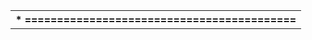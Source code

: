 ﻿|\* ==========================================|
| :- |
||`    `Unity Project - A Test Framework for C|
||`    `Copyright (c) 2007-21 Mike Karlesky, Mark VanderVoord, Greg Williams|
||`    `[Released under MIT License. Please refer to license.txt for details]|
||========================================== \*/|
||<p></p><p></p>|
||#ifndef UNITY\_FRAMEWORK\_H|
||#define UNITY\_FRAMEWORK\_H|
||#define UNITY|
||<p></p><p></p>|
||#define UNITY\_VERSION\_MAJOR    2|
||#define UNITY\_VERSION\_MINOR    5|
||#define UNITY\_VERSION\_BUILD    4|
||#define UNITY\_VERSION          ((UNITY\_VERSION\_MAJOR << 16) | (UNITY\_VERSION\_MINOR << 8) | UNITY\_VERSION\_BUILD)|
||<p></p><p></p>|
||#ifdef \_\_cplusplus|
||extern "C"|
||{|
||#endif|
||<p></p><p></p>|
||#include "unity\_internals.h"|
||<p></p><p></p>|
||/\*-------------------------------------------------------|
||` `\* Test Setup / Teardown|
||` `\*-------------------------------------------------------\*/|
||<p></p><p></p>|
||/\* These functions are intended to be called before and after each test.|
||` `\* If using unity directly, these will need to be provided for each test|
||` `\* executable built. If you are using the test runner generator and/or|
||` `\* Ceedling, these are optional. \*/|
||void setUp(void);|
||void tearDown(void);|
||<p></p><p></p>|
||/\* These functions are intended to be called at the beginning and end of an|
||` `\* entire test suite.  suiteTearDown() is passed the number of tests that|
||` `\* failed, and its return value becomes the exit code of main(). If using|
||` `\* Unity directly, you're in charge of calling these if they are desired.|
||` `\* If using Ceedling or the test runner generator, these will be called|
||` `\* automatically if they exist. \*/|
||void suiteSetUp(void);|
||int suiteTearDown(int num\_failures);|
||<p></p><p></p>|
||/\*-------------------------------------------------------|
||` `\* Test Reset and Verify|
||` `\*-------------------------------------------------------\*/|
||<p></p><p></p>|
||/\* These functions are intended to be called before during tests in order|
||` `\* to support complex test loops, etc. Both are NOT built into Unity. Instead|
||` `\* the test runner generator will create them. resetTest will run teardown and|
||` `\* setup again, verifying any end-of-test needs between. verifyTest will only|
||` `\* run the verification. \*/|
||void resetTest(void);|
||void verifyTest(void);|
||<p></p><p></p>|
||/\*-------------------------------------------------------|
||` `\* Configuration Options|
||` `\*-------------------------------------------------------|
||` `\* All options described below should be passed as a compiler flag to all files using Unity. If you must add #defines, place them BEFORE the #include above.|
|||
||` `\* Integers/longs/pointers|
||` `\*     - Unity attempts to automatically discover your integer sizes|
||` `\*       - define UNITY\_EXCLUDE\_STDINT\_H to stop attempting to look in <stdint.h>|
||` `\*       - define UNITY\_EXCLUDE\_LIMITS\_H to stop attempting to look in <limits.h>|
||` `\*     - If you cannot use the automatic methods above, you can force Unity by using these options:|
||` `\*       - define UNITY\_SUPPORT\_64|
||` `\*       - set UNITY\_INT\_WIDTH|
||` `\*       - set UNITY\_LONG\_WIDTH|
||` `\*       - set UNITY\_POINTER\_WIDTH|
|||
||` `\* Floats|
||` `\*     - define UNITY\_EXCLUDE\_FLOAT to disallow floating point comparisons|
||` `\*     - define UNITY\_FLOAT\_PRECISION to specify the precision to use when doing TEST\_ASSERT\_EQUAL\_FLOAT|
||` `\*     - define UNITY\_FLOAT\_TYPE to specify doubles instead of single precision floats|
||` `\*     - define UNITY\_INCLUDE\_DOUBLE to allow double floating point comparisons|
||` `\*     - define UNITY\_EXCLUDE\_DOUBLE to disallow double floating point comparisons (default)|
||` `\*     - define UNITY\_DOUBLE\_PRECISION to specify the precision to use when doing TEST\_ASSERT\_EQUAL\_DOUBLE|
||` `\*     - define UNITY\_DOUBLE\_TYPE to specify something other than double|
||` `\*     - define UNITY\_EXCLUDE\_FLOAT\_PRINT to trim binary size, won't print floating point values in errors|
|||
||` `\* Output|
||` `\*     - by default, Unity prints to standard out with putchar.  define UNITY\_OUTPUT\_CHAR(a) with a different function if desired|
||` `\*     - define UNITY\_DIFFERENTIATE\_FINAL\_FAIL to print FAILED (vs. FAIL) at test end summary - for automated search for failure|
|||
||` `\* Optimization|
||` `\*     - by default, line numbers are stored in unsigned shorts.  Define UNITY\_LINE\_TYPE with a different type if your files are huge|
||` `\*     - by default, test and failure counters are unsigned shorts.  Define UNITY\_COUNTER\_TYPE with a different type if you want to save space or have more than 65535 Tests.|
|||
||` `\* Test Cases|
||` `\*     - define UNITY\_SUPPORT\_TEST\_CASES to include the TEST\_CASE macro, though really it's mostly about the runner generator script|
|||
||` `\* Parameterized Tests|
||` `\*     - you'll want to create a define of TEST\_CASE(...) which basically evaluates to nothing|
|||
||` `\* Tests with Arguments|
||` `\*     - you'll want to define UNITY\_USE\_COMMAND\_LINE\_ARGS if you have the test runner passing arguments to Unity|
|||
||` `\*-------------------------------------------------------|
||` `\* Basic Fail and Ignore|
||` `\*-------------------------------------------------------\*/|
||<p></p><p></p>|
||#define TEST\_FAIL\_MESSAGE(message)                                                                 UNITY\_TEST\_FAIL(\_\_LINE\_\_, (message))|
||#define TEST\_FAIL()                                                                                UNITY\_TEST\_FAIL(\_\_LINE\_\_, NULL)|
||#define TEST\_IGNORE\_MESSAGE(message)                                                               UNITY\_TEST\_IGNORE(\_\_LINE\_\_, (message))|
||#define TEST\_IGNORE()                                                                              UNITY\_TEST\_IGNORE(\_\_LINE\_\_, NULL)|
||#define TEST\_MESSAGE(message)                                                                      UnityMessage((message), \_\_LINE\_\_)|
||#define TEST\_ONLY()|
||#ifdef UNITY\_INCLUDE\_PRINT\_FORMATTED|
||#define TEST\_PRINTF(message, ...)                                                                  UnityPrintF(\_\_LINE\_\_, (message), \_\_VA\_ARGS\_\_)|
||#endif|
||<p></p><p></p>|
||/\* It is not necessary for you to call PASS. A PASS condition is assumed if nothing fails.|
||` `\* This method allows you to abort a test immediately with a PASS state, ignoring the remainder of the test. \*/|
||#define TEST\_PASS()                                                                                TEST\_ABORT()|
||#define TEST\_PASS\_MESSAGE(message)                                                                 do { UnityMessage((message), \_\_LINE\_\_); TEST\_ABORT(); } while(0)|
||<p></p><p></p>|
||/\* This macro does nothing, but it is useful for build tools (like Ceedling) to make use of this to figure out|
||` `\* which files should be linked to in order to perform a test. Use it like TEST\_FILE("sandwiches.c") \*/|
||#define TEST\_FILE(a)|
||<p></p><p></p>|
||/\*-------------------------------------------------------|
||` `\* Test Asserts (simple)|
||` `\*-------------------------------------------------------\*/|
||<p></p><p></p>|
||/\* Boolean \*/|
||#define TEST\_ASSERT(condition)                                                                     UNITY\_TEST\_ASSERT(       (condition), \_\_LINE\_\_, " Expression Evaluated To FALSE")|
||#define TEST\_ASSERT\_TRUE(condition)                                                                UNITY\_TEST\_ASSERT(       (condition), \_\_LINE\_\_, " Expected TRUE Was FALSE")|
||#define TEST\_ASSERT\_UNLESS(condition)                                                              UNITY\_TEST\_ASSERT(      !(condition), \_\_LINE\_\_, " Expression Evaluated To TRUE")|
||#define TEST\_ASSERT\_FALSE(condition)                                                               UNITY\_TEST\_ASSERT(      !(condition), \_\_LINE\_\_, " Expected FALSE Was TRUE")|
||#define TEST\_ASSERT\_NULL(pointer)                                                                  UNITY\_TEST\_ASSERT\_NULL(    (pointer), \_\_LINE\_\_, " Expected NULL")|
||#define TEST\_ASSERT\_NOT\_NULL(pointer)                                                              UNITY\_TEST\_ASSERT\_NOT\_NULL((pointer), \_\_LINE\_\_, " Expected Non-NULL")|
||#define TEST\_ASSERT\_EMPTY(pointer)                                                                 UNITY\_TEST\_ASSERT\_EMPTY(    (pointer), \_\_LINE\_\_, " Expected Empty")|
||#define TEST\_ASSERT\_NOT\_EMPTY(pointer)                                                             UNITY\_TEST\_ASSERT\_NOT\_EMPTY((pointer), \_\_LINE\_\_, " Expected Non-Empty")|
||<p></p><p></p>|
||/\* Integers (of all sizes) \*/|
||#define TEST\_ASSERT\_EQUAL\_INT(expected, actual)                                                    UNITY\_TEST\_ASSERT\_EQUAL\_INT((expected), (actual), \_\_LINE\_\_, NULL)|
||#define TEST\_ASSERT\_EQUAL\_INT8(expected, actual)                                                   UNITY\_TEST\_ASSERT\_EQUAL\_INT8((expected), (actual), \_\_LINE\_\_, NULL)|
||#define TEST\_ASSERT\_EQUAL\_INT16(expected, actual)                                                  UNITY\_TEST\_ASSERT\_EQUAL\_INT16((expected), (actual), \_\_LINE\_\_, NULL)|
||#define TEST\_ASSERT\_EQUAL\_INT32(expected, actual)                                                  UNITY\_TEST\_ASSERT\_EQUAL\_INT32((expected), (actual), \_\_LINE\_\_, NULL)|
||#define TEST\_ASSERT\_EQUAL\_INT64(expected, actual)                                                  UNITY\_TEST\_ASSERT\_EQUAL\_INT64((expected), (actual), \_\_LINE\_\_, NULL)|
||#define TEST\_ASSERT\_EQUAL\_UINT(expected, actual)                                                   UNITY\_TEST\_ASSERT\_EQUAL\_UINT( (expected), (actual), \_\_LINE\_\_, NULL)|
||#define TEST\_ASSERT\_EQUAL\_UINT8(expected, actual)                                                  UNITY\_TEST\_ASSERT\_EQUAL\_UINT8( (expected), (actual), \_\_LINE\_\_, NULL)|
||#define TEST\_ASSERT\_EQUAL\_UINT16(expected, actual)                                                 UNITY\_TEST\_ASSERT\_EQUAL\_UINT16( (expected), (actual), \_\_LINE\_\_, NULL)|
||#define TEST\_ASSERT\_EQUAL\_UINT32(expected, actual)                                                 UNITY\_TEST\_ASSERT\_EQUAL\_UINT32( (expected), (actual), \_\_LINE\_\_, NULL)|
||#define TEST\_ASSERT\_EQUAL\_UINT64(expected, actual)                                                 UNITY\_TEST\_ASSERT\_EQUAL\_UINT64( (expected), (actual), \_\_LINE\_\_, NULL)|
||#define TEST\_ASSERT\_EQUAL\_size\_t(expected, actual)                                                 UNITY\_TEST\_ASSERT\_EQUAL\_UINT((expected), (actual), \_\_LINE\_\_, NULL)|
||#define TEST\_ASSERT\_EQUAL\_HEX(expected, actual)                                                    UNITY\_TEST\_ASSERT\_EQUAL\_HEX32((expected), (actual), \_\_LINE\_\_, NULL)|
||#define TEST\_ASSERT\_EQUAL\_HEX8(expected, actual)                                                   UNITY\_TEST\_ASSERT\_EQUAL\_HEX8( (expected), (actual), \_\_LINE\_\_, NULL)|
||#define TEST\_ASSERT\_EQUAL\_HEX16(expected, actual)                                                  UNITY\_TEST\_ASSERT\_EQUAL\_HEX16((expected), (actual), \_\_LINE\_\_, NULL)|
||#define TEST\_ASSERT\_EQUAL\_HEX32(expected, actual)                                                  UNITY\_TEST\_ASSERT\_EQUAL\_HEX32((expected), (actual), \_\_LINE\_\_, NULL)|
||#define TEST\_ASSERT\_EQUAL\_HEX64(expected, actual)                                                  UNITY\_TEST\_ASSERT\_EQUAL\_HEX64((expected), (actual), \_\_LINE\_\_, NULL)|
||#define TEST\_ASSERT\_EQUAL\_CHAR(expected, actual)                                                   UNITY\_TEST\_ASSERT\_EQUAL\_CHAR((expected), (actual), \_\_LINE\_\_, NULL)|
||#define TEST\_ASSERT\_BITS(mask, expected, actual)                                                   UNITY\_TEST\_ASSERT\_BITS((mask), (expected), (actual), \_\_LINE\_\_, NULL)|
||#define TEST\_ASSERT\_BITS\_HIGH(mask, actual)                                                        UNITY\_TEST\_ASSERT\_BITS((mask), (UNITY\_UINT)(-1), (actual), \_\_LINE\_\_, NULL)|
||#define TEST\_ASSERT\_BITS\_LOW(mask, actual)                                                         UNITY\_TEST\_ASSERT\_BITS((mask), (UNITY\_UINT)(0), (actual), \_\_LINE\_\_, NULL)|
||#define TEST\_ASSERT\_BIT\_HIGH(bit, actual)                                                          UNITY\_TEST\_ASSERT\_BITS(((UNITY\_UINT)1 << (bit)), (UNITY\_UINT)(-1), (actual), \_\_LINE\_\_, NULL)|
||#define TEST\_ASSERT\_BIT\_LOW(bit, actual)                                                           UNITY\_TEST\_ASSERT\_BITS(((UNITY\_UINT)1 << (bit)), (UNITY\_UINT)(0), (actual), \_\_LINE\_\_, NULL)|
||<p></p><p></p>|
||/\* Integer Not Equal To (of all sizes) \*/|
||#define TEST\_ASSERT\_NOT\_EQUAL\_INT(threshold, actual)                                               UNITY\_TEST\_ASSERT\_NOT\_EQUAL\_INT((threshold), (actual), \_\_LINE\_\_, NULL)|
||#define TEST\_ASSERT\_NOT\_EQUAL\_INT8(threshold, actual)                                              UNITY\_TEST\_ASSERT\_NOT\_EQUAL\_INT8((threshold), (actual), \_\_LINE\_\_, NULL)|
||#define TEST\_ASSERT\_NOT\_EQUAL\_INT16(threshold, actual)                                             UNITY\_TEST\_ASSERT\_NOT\_EQUAL\_INT16((threshold), (actual), \_\_LINE\_\_, NULL)|
||#define TEST\_ASSERT\_NOT\_EQUAL\_INT32(threshold, actual)                                             UNITY\_TEST\_ASSERT\_NOT\_EQUAL\_INT32((threshold), (actual), \_\_LINE\_\_, NULL)|
||#define TEST\_ASSERT\_NOT\_EQUAL\_INT64(threshold, actual)                                             UNITY\_TEST\_ASSERT\_NOT\_EQUAL\_INT64((threshold), (actual), \_\_LINE\_\_, NULL)|
||#define TEST\_ASSERT\_NOT\_EQUAL\_UINT(threshold, actual)                                              UNITY\_TEST\_ASSERT\_NOT\_EQUAL\_UINT((threshold), (actual), \_\_LINE\_\_, NULL)|
||#define TEST\_ASSERT\_NOT\_EQUAL\_UINT8(threshold, actual)                                             UNITY\_TEST\_ASSERT\_NOT\_EQUAL\_UINT8((threshold), (actual), \_\_LINE\_\_, NULL)|
||#define TEST\_ASSERT\_NOT\_EQUAL\_UINT16(threshold, actual)                                            UNITY\_TEST\_ASSERT\_NOT\_EQUAL\_UINT16((threshold), (actual), \_\_LINE\_\_, NULL)|
||#define TEST\_ASSERT\_NOT\_EQUAL\_UINT32(threshold, actual)                                            UNITY\_TEST\_ASSERT\_NOT\_EQUAL\_UINT32((threshold), (actual), \_\_LINE\_\_, NULL)|
||#define TEST\_ASSERT\_NOT\_EQUAL\_UINT64(threshold, actual)                                            UNITY\_TEST\_ASSERT\_NOT\_EQUAL\_UINT64((threshold), (actual), \_\_LINE\_\_, NULL)|
||#define TEST\_ASSERT\_NOT\_EQUAL\_size\_t(threshold, actual)                                            UNITY\_TEST\_ASSERT\_NOT\_EQUAL\_UINT((threshold), (actual), \_\_LINE\_\_, NULL)|
||#define TEST\_ASSERT\_NOT\_EQUAL\_HEX8(threshold, actual)                                              UNITY\_TEST\_ASSERT\_NOT\_EQUAL\_HEX8((threshold), (actual), \_\_LINE\_\_, NULL)|
||#define TEST\_ASSERT\_NOT\_EQUAL\_HEX16(threshold, actual)                                             UNITY\_TEST\_ASSERT\_NOT\_EQUAL\_HEX16((threshold), (actual), \_\_LINE\_\_, NULL)|
||#define TEST\_ASSERT\_NOT\_EQUAL\_HEX32(threshold, actual)                                             UNITY\_TEST\_ASSERT\_NOT\_EQUAL\_HEX32((threshold), (actual), \_\_LINE\_\_, NULL)|
||#define TEST\_ASSERT\_NOT\_EQUAL\_HEX64(threshold, actual)                                             UNITY\_TEST\_ASSERT\_NOT\_EQUAL\_HEX64((threshold), (actual), \_\_LINE\_\_, NULL)|
||#define TEST\_ASSERT\_NOT\_EQUAL\_CHAR(threshold, actual)                                              UNITY\_TEST\_ASSERT\_NOT\_EQUAL\_CHAR((threshold), (actual), \_\_LINE\_\_, NULL)|
||<p></p><p></p>|
||/\* Integer Greater Than/ Less Than (of all sizes) \*/|
||#define TEST\_ASSERT\_GREATER\_THAN(threshold, actual)                                                UNITY\_TEST\_ASSERT\_GREATER\_THAN\_INT((threshold), (actual), \_\_LINE\_\_, NULL)|
||#define TEST\_ASSERT\_GREATER\_THAN\_INT(threshold, actual)                                            UNITY\_TEST\_ASSERT\_GREATER\_THAN\_INT((threshold), (actual), \_\_LINE\_\_, NULL)|
||#define TEST\_ASSERT\_GREATER\_THAN\_INT8(threshold, actual)                                           UNITY\_TEST\_ASSERT\_GREATER\_THAN\_INT8((threshold), (actual), \_\_LINE\_\_, NULL)|
||#define TEST\_ASSERT\_GREATER\_THAN\_INT16(threshold, actual)                                          UNITY\_TEST\_ASSERT\_GREATER\_THAN\_INT16((threshold), (actual), \_\_LINE\_\_, NULL)|
||#define TEST\_ASSERT\_GREATER\_THAN\_INT32(threshold, actual)                                          UNITY\_TEST\_ASSERT\_GREATER\_THAN\_INT32((threshold), (actual), \_\_LINE\_\_, NULL)|
||#define TEST\_ASSERT\_GREATER\_THAN\_INT64(threshold, actual)                                          UNITY\_TEST\_ASSERT\_GREATER\_THAN\_INT64((threshold), (actual), \_\_LINE\_\_, NULL)|
||#define TEST\_ASSERT\_GREATER\_THAN\_UINT(threshold, actual)                                           UNITY\_TEST\_ASSERT\_GREATER\_THAN\_UINT((threshold), (actual), \_\_LINE\_\_, NULL)|
||#define TEST\_ASSERT\_GREATER\_THAN\_UINT8(threshold, actual)                                          UNITY\_TEST\_ASSERT\_GREATER\_THAN\_UINT8((threshold), (actual), \_\_LINE\_\_, NULL)|
||#define TEST\_ASSERT\_GREATER\_THAN\_UINT16(threshold, actual)                                         UNITY\_TEST\_ASSERT\_GREATER\_THAN\_UINT16((threshold), (actual), \_\_LINE\_\_, NULL)|
||#define TEST\_ASSERT\_GREATER\_THAN\_UINT32(threshold, actual)                                         UNITY\_TEST\_ASSERT\_GREATER\_THAN\_UINT32((threshold), (actual), \_\_LINE\_\_, NULL)|
||#define TEST\_ASSERT\_GREATER\_THAN\_UINT64(threshold, actual)                                         UNITY\_TEST\_ASSERT\_GREATER\_THAN\_UINT64((threshold), (actual), \_\_LINE\_\_, NULL)|
||#define TEST\_ASSERT\_GREATER\_THAN\_size\_t(threshold, actual)                                         UNITY\_TEST\_ASSERT\_GREATER\_THAN\_UINT((threshold), (actual), \_\_LINE\_\_, NULL)|
||#define TEST\_ASSERT\_GREATER\_THAN\_HEX8(threshold, actual)                                           UNITY\_TEST\_ASSERT\_GREATER\_THAN\_HEX8((threshold), (actual), \_\_LINE\_\_, NULL)|
||#define TEST\_ASSERT\_GREATER\_THAN\_HEX16(threshold, actual)                                          UNITY\_TEST\_ASSERT\_GREATER\_THAN\_HEX16((threshold), (actual), \_\_LINE\_\_, NULL)|
||#define TEST\_ASSERT\_GREATER\_THAN\_HEX32(threshold, actual)                                          UNITY\_TEST\_ASSERT\_GREATER\_THAN\_HEX32((threshold), (actual), \_\_LINE\_\_, NULL)|
||#define TEST\_ASSERT\_GREATER\_THAN\_HEX64(threshold, actual)                                          UNITY\_TEST\_ASSERT\_GREATER\_THAN\_HEX64((threshold), (actual), \_\_LINE\_\_, NULL)|
||#define TEST\_ASSERT\_GREATER\_THAN\_CHAR(threshold, actual)                                           UNITY\_TEST\_ASSERT\_GREATER\_THAN\_CHAR((threshold), (actual), \_\_LINE\_\_, NULL)|
||<p></p><p></p>|
||#define TEST\_ASSERT\_LESS\_THAN(threshold, actual)                                                   UNITY\_TEST\_ASSERT\_SMALLER\_THAN\_INT((threshold), (actual), \_\_LINE\_\_, NULL)|
||#define TEST\_ASSERT\_LESS\_THAN\_INT(threshold, actual)                                               UNITY\_TEST\_ASSERT\_SMALLER\_THAN\_INT((threshold), (actual), \_\_LINE\_\_, NULL)|
||#define TEST\_ASSERT\_LESS\_THAN\_INT8(threshold, actual)                                              UNITY\_TEST\_ASSERT\_SMALLER\_THAN\_INT8((threshold), (actual), \_\_LINE\_\_, NULL)|
||#define TEST\_ASSERT\_LESS\_THAN\_INT16(threshold, actual)                                             UNITY\_TEST\_ASSERT\_SMALLER\_THAN\_INT16((threshold), (actual), \_\_LINE\_\_, NULL)|
||#define TEST\_ASSERT\_LESS\_THAN\_INT32(threshold, actual)                                             UNITY\_TEST\_ASSERT\_SMALLER\_THAN\_INT32((threshold), (actual), \_\_LINE\_\_, NULL)|
||#define TEST\_ASSERT\_LESS\_THAN\_INT64(threshold, actual)                                             UNITY\_TEST\_ASSERT\_SMALLER\_THAN\_INT64((threshold), (actual), \_\_LINE\_\_, NULL)|
||#define TEST\_ASSERT\_LESS\_THAN\_UINT(threshold, actual)                                              UNITY\_TEST\_ASSERT\_SMALLER\_THAN\_UINT((threshold), (actual), \_\_LINE\_\_, NULL)|
||#define TEST\_ASSERT\_LESS\_THAN\_UINT8(threshold, actual)                                             UNITY\_TEST\_ASSERT\_SMALLER\_THAN\_UINT8((threshold), (actual), \_\_LINE\_\_, NULL)|
||#define TEST\_ASSERT\_LESS\_THAN\_UINT16(threshold, actual)                                            UNITY\_TEST\_ASSERT\_SMALLER\_THAN\_UINT16((threshold), (actual), \_\_LINE\_\_, NULL)|
||#define TEST\_ASSERT\_LESS\_THAN\_UINT32(threshold, actual)                                            UNITY\_TEST\_ASSERT\_SMALLER\_THAN\_UINT32((threshold), (actual), \_\_LINE\_\_, NULL)|
||#define TEST\_ASSERT\_LESS\_THAN\_UINT64(threshold, actual)                                            UNITY\_TEST\_ASSERT\_SMALLER\_THAN\_UINT64((threshold), (actual), \_\_LINE\_\_, NULL)|
||#define TEST\_ASSERT\_LESS\_THAN\_size\_t(threshold, actual)                                            UNITY\_TEST\_ASSERT\_SMALLER\_THAN\_UINT((threshold), (actual), \_\_LINE\_\_, NULL)|
||#define TEST\_ASSERT\_LESS\_THAN\_HEX8(threshold, actual)                                              UNITY\_TEST\_ASSERT\_SMALLER\_THAN\_HEX8((threshold), (actual), \_\_LINE\_\_, NULL)|
||#define TEST\_ASSERT\_LESS\_THAN\_HEX16(threshold, actual)                                             UNITY\_TEST\_ASSERT\_SMALLER\_THAN\_HEX16((threshold), (actual), \_\_LINE\_\_, NULL)|
||#define TEST\_ASSERT\_LESS\_THAN\_HEX32(threshold, actual)                                             UNITY\_TEST\_ASSERT\_SMALLER\_THAN\_HEX32((threshold), (actual), \_\_LINE\_\_, NULL)|
||#define TEST\_ASSERT\_LESS\_THAN\_HEX64(threshold, actual)                                             UNITY\_TEST\_ASSERT\_SMALLER\_THAN\_HEX64((threshold), (actual), \_\_LINE\_\_, NULL)|
||#define TEST\_ASSERT\_LESS\_THAN\_CHAR(threshold, actual)                                              UNITY\_TEST\_ASSERT\_SMALLER\_THAN\_CHAR((threshold), (actual), \_\_LINE\_\_, NULL)|
||<p></p><p></p>|
||#define TEST\_ASSERT\_GREATER\_OR\_EQUAL(threshold, actual)                                            UNITY\_TEST\_ASSERT\_GREATER\_OR\_EQUAL\_INT((threshold), (actual), \_\_LINE\_\_, NULL)|
||#define TEST\_ASSERT\_GREATER\_OR\_EQUAL\_INT(threshold, actual)                                        UNITY\_TEST\_ASSERT\_GREATER\_OR\_EQUAL\_INT((threshold), (actual), \_\_LINE\_\_, NULL)|
||#define TEST\_ASSERT\_GREATER\_OR\_EQUAL\_INT8(threshold, actual)                                       UNITY\_TEST\_ASSERT\_GREATER\_OR\_EQUAL\_INT8((threshold), (actual), \_\_LINE\_\_, NULL)|
||#define TEST\_ASSERT\_GREATER\_OR\_EQUAL\_INT16(threshold, actual)                                      UNITY\_TEST\_ASSERT\_GREATER\_OR\_EQUAL\_INT16((threshold), (actual), \_\_LINE\_\_, NULL)|
||#define TEST\_ASSERT\_GREATER\_OR\_EQUAL\_INT32(threshold, actual)                                      UNITY\_TEST\_ASSERT\_GREATER\_OR\_EQUAL\_INT32((threshold), (actual), \_\_LINE\_\_, NULL)|
||#define TEST\_ASSERT\_GREATER\_OR\_EQUAL\_INT64(threshold, actual)                                      UNITY\_TEST\_ASSERT\_GREATER\_OR\_EQUAL\_INT64((threshold), (actual), \_\_LINE\_\_, NULL)|
||#define TEST\_ASSERT\_GREATER\_OR\_EQUAL\_UINT(threshold, actual)                                       UNITY\_TEST\_ASSERT\_GREATER\_OR\_EQUAL\_UINT((threshold), (actual), \_\_LINE\_\_, NULL)|
||#define TEST\_ASSERT\_GREATER\_OR\_EQUAL\_UINT8(threshold, actual)                                      UNITY\_TEST\_ASSERT\_GREATER\_OR\_EQUAL\_UINT8((threshold), (actual), \_\_LINE\_\_, NULL)|
||#define TEST\_ASSERT\_GREATER\_OR\_EQUAL\_UINT16(threshold, actual)                                     UNITY\_TEST\_ASSERT\_GREATER\_OR\_EQUAL\_UINT16((threshold), (actual), \_\_LINE\_\_, NULL)|
||#define TEST\_ASSERT\_GREATER\_OR\_EQUAL\_UINT32(threshold, actual)                                     UNITY\_TEST\_ASSERT\_GREATER\_OR\_EQUAL\_UINT32((threshold), (actual), \_\_LINE\_\_, NULL)|
||#define TEST\_ASSERT\_GREATER\_OR\_EQUAL\_UINT64(threshold, actual)                                     UNITY\_TEST\_ASSERT\_GREATER\_OR\_EQUAL\_UINT64((threshold), (actual), \_\_LINE\_\_, NULL)|
||#define TEST\_ASSERT\_GREATER\_OR\_EQUAL\_size\_t(threshold, actual)                                     UNITY\_TEST\_ASSERT\_GREATER\_OR\_EQUAL\_UINT((threshold), (actual), \_\_LINE\_\_, NULL)|
||#define TEST\_ASSERT\_GREATER\_OR\_EQUAL\_HEX8(threshold, actual)                                       UNITY\_TEST\_ASSERT\_GREATER\_OR\_EQUAL\_HEX8((threshold), (actual), \_\_LINE\_\_, NULL)|
||#define TEST\_ASSERT\_GREATER\_OR\_EQUAL\_HEX16(threshold, actual)                                      UNITY\_TEST\_ASSERT\_GREATER\_OR\_EQUAL\_HEX16((threshold), (actual), \_\_LINE\_\_, NULL)|
||#define TEST\_ASSERT\_GREATER\_OR\_EQUAL\_HEX32(threshold, actual)                                      UNITY\_TEST\_ASSERT\_GREATER\_OR\_EQUAL\_HEX32((threshold), (actual), \_\_LINE\_\_, NULL)|
||#define TEST\_ASSERT\_GREATER\_OR\_EQUAL\_HEX64(threshold, actual)                                      UNITY\_TEST\_ASSERT\_GREATER\_OR\_EQUAL\_HEX64((threshold), (actual), \_\_LINE\_\_, NULL)|
||#define TEST\_ASSERT\_GREATER\_OR\_EQUAL\_CHAR(threshold, actual)                                       UNITY\_TEST\_ASSERT\_GREATER\_OR\_EQUAL\_CHAR((threshold), (actual), \_\_LINE\_\_, NULL)|
||<p></p><p></p>|
||#define TEST\_ASSERT\_LESS\_OR\_EQUAL(threshold, actual)                                               UNITY\_TEST\_ASSERT\_SMALLER\_OR\_EQUAL\_INT((threshold), (actual), \_\_LINE\_\_, NULL)|
||#define TEST\_ASSERT\_LESS\_OR\_EQUAL\_INT(threshold, actual)                                           UNITY\_TEST\_ASSERT\_SMALLER\_OR\_EQUAL\_INT((threshold), (actual), \_\_LINE\_\_, NULL)|
||#define TEST\_ASSERT\_LESS\_OR\_EQUAL\_INT8(threshold, actual)                                          UNITY\_TEST\_ASSERT\_SMALLER\_OR\_EQUAL\_INT8((threshold), (actual), \_\_LINE\_\_, NULL)|
||#define TEST\_ASSERT\_LESS\_OR\_EQUAL\_INT16(threshold, actual)                                         UNITY\_TEST\_ASSERT\_SMALLER\_OR\_EQUAL\_INT16((threshold), (actual), \_\_LINE\_\_, NULL)|
||#define TEST\_ASSERT\_LESS\_OR\_EQUAL\_INT32(threshold, actual)                                         UNITY\_TEST\_ASSERT\_SMALLER\_OR\_EQUAL\_INT32((threshold), (actual), \_\_LINE\_\_, NULL)|
||#define TEST\_ASSERT\_LESS\_OR\_EQUAL\_INT64(threshold, actual)                                         UNITY\_TEST\_ASSERT\_SMALLER\_OR\_EQUAL\_INT64((threshold), (actual), \_\_LINE\_\_, NULL)|
||#define TEST\_ASSERT\_LESS\_OR\_EQUAL\_UINT(threshold, actual)                                          UNITY\_TEST\_ASSERT\_SMALLER\_OR\_EQUAL\_UINT((threshold), (actual), \_\_LINE\_\_, NULL)|
||#define TEST\_ASSERT\_LESS\_OR\_EQUAL\_UINT8(threshold, actual)                                         UNITY\_TEST\_ASSERT\_SMALLER\_OR\_EQUAL\_UINT8((threshold), (actual), \_\_LINE\_\_, NULL)|
||#define TEST\_ASSERT\_LESS\_OR\_EQUAL\_UINT16(threshold, actual)                                        UNITY\_TEST\_ASSERT\_SMALLER\_OR\_EQUAL\_UINT16((threshold), (actual), \_\_LINE\_\_, NULL)|
||#define TEST\_ASSERT\_LESS\_OR\_EQUAL\_UINT32(threshold, actual)                                        UNITY\_TEST\_ASSERT\_SMALLER\_OR\_EQUAL\_UINT32((threshold), (actual), \_\_LINE\_\_, NULL)|
||#define TEST\_ASSERT\_LESS\_OR\_EQUAL\_UINT64(threshold, actual)                                        UNITY\_TEST\_ASSERT\_SMALLER\_OR\_EQUAL\_UINT64((threshold), (actual), \_\_LINE\_\_, NULL)|
||#define TEST\_ASSERT\_LESS\_OR\_EQUAL\_size\_t(threshold, actual)                                        UNITY\_TEST\_ASSERT\_SMALLER\_OR\_EQUAL\_UINT((threshold), (actual), \_\_LINE\_\_, NULL)|
||#define TEST\_ASSERT\_LESS\_OR\_EQUAL\_HEX8(threshold, actual)                                          UNITY\_TEST\_ASSERT\_SMALLER\_OR\_EQUAL\_HEX8((threshold), (actual), \_\_LINE\_\_, NULL)|
||#define TEST\_ASSERT\_LESS\_OR\_EQUAL\_HEX16(threshold, actual)                                         UNITY\_TEST\_ASSERT\_SMALLER\_OR\_EQUAL\_HEX16((threshold), (actual), \_\_LINE\_\_, NULL)|
||#define TEST\_ASSERT\_LESS\_OR\_EQUAL\_HEX32(threshold, actual)                                         UNITY\_TEST\_ASSERT\_SMALLER\_OR\_EQUAL\_HEX32((threshold), (actual), \_\_LINE\_\_, NULL)|
||#define TEST\_ASSERT\_LESS\_OR\_EQUAL\_HEX64(threshold, actual)                                         UNITY\_TEST\_ASSERT\_SMALLER\_OR\_EQUAL\_HEX64((threshold), (actual), \_\_LINE\_\_, NULL)|
||#define TEST\_ASSERT\_LESS\_OR\_EQUAL\_CHAR(threshold, actual)                                          UNITY\_TEST\_ASSERT\_SMALLER\_OR\_EQUAL\_CHAR((threshold), (actual), \_\_LINE\_\_, NULL)|
||<p></p><p></p>|
||/\* Integer Ranges (of all sizes) \*/|
||#define TEST\_ASSERT\_INT\_WITHIN(delta, expected, actual)                                            UNITY\_TEST\_ASSERT\_INT\_WITHIN((delta), (expected), (actual), \_\_LINE\_\_, NULL)|
||#define TEST\_ASSERT\_INT8\_WITHIN(delta, expected, actual)                                           UNITY\_TEST\_ASSERT\_INT8\_WITHIN((delta), (expected), (actual), \_\_LINE\_\_, NULL)|
||#define TEST\_ASSERT\_INT16\_WITHIN(delta, expected, actual)                                          UNITY\_TEST\_ASSERT\_INT16\_WITHIN((delta), (expected), (actual), \_\_LINE\_\_, NULL)|
||#define TEST\_ASSERT\_INT32\_WITHIN(delta, expected, actual)                                          UNITY\_TEST\_ASSERT\_INT32\_WITHIN((delta), (expected), (actual), \_\_LINE\_\_, NULL)|
||#define TEST\_ASSERT\_INT64\_WITHIN(delta, expected, actual)                                          UNITY\_TEST\_ASSERT\_INT64\_WITHIN((delta), (expected), (actual), \_\_LINE\_\_, NULL)|
||#define TEST\_ASSERT\_UINT\_WITHIN(delta, expected, actual)                                           UNITY\_TEST\_ASSERT\_UINT\_WITHIN((delta), (expected), (actual), \_\_LINE\_\_, NULL)|
||#define TEST\_ASSERT\_UINT8\_WITHIN(delta, expected, actual)                                          UNITY\_TEST\_ASSERT\_UINT8\_WITHIN((delta), (expected), (actual), \_\_LINE\_\_, NULL)|
||#define TEST\_ASSERT\_UINT16\_WITHIN(delta, expected, actual)                                         UNITY\_TEST\_ASSERT\_UINT16\_WITHIN((delta), (expected), (actual), \_\_LINE\_\_, NULL)|
||#define TEST\_ASSERT\_UINT32\_WITHIN(delta, expected, actual)                                         UNITY\_TEST\_ASSERT\_UINT32\_WITHIN((delta), (expected), (actual), \_\_LINE\_\_, NULL)|
||#define TEST\_ASSERT\_UINT64\_WITHIN(delta, expected, actual)                                         UNITY\_TEST\_ASSERT\_UINT64\_WITHIN((delta), (expected), (actual), \_\_LINE\_\_, NULL)|
||#define TEST\_ASSERT\_size\_t\_WITHIN(delta, expected, actual)                                         UNITY\_TEST\_ASSERT\_UINT\_WITHIN((delta), (expected), (actual), \_\_LINE\_\_, NULL)|
||#define TEST\_ASSERT\_HEX\_WITHIN(delta, expected, actual)                                            UNITY\_TEST\_ASSERT\_HEX32\_WITHIN((delta), (expected), (actual), \_\_LINE\_\_, NULL)|
||#define TEST\_ASSERT\_HEX8\_WITHIN(delta, expected, actual)                                           UNITY\_TEST\_ASSERT\_HEX8\_WITHIN((delta), (expected), (actual), \_\_LINE\_\_, NULL)|
||#define TEST\_ASSERT\_HEX16\_WITHIN(delta, expected, actual)                                          UNITY\_TEST\_ASSERT\_HEX16\_WITHIN((delta), (expected), (actual), \_\_LINE\_\_, NULL)|
||#define TEST\_ASSERT\_HEX32\_WITHIN(delta, expected, actual)                                          UNITY\_TEST\_ASSERT\_HEX32\_WITHIN((delta), (expected), (actual), \_\_LINE\_\_, NULL)|
||#define TEST\_ASSERT\_HEX64\_WITHIN(delta, expected, actual)                                          UNITY\_TEST\_ASSERT\_HEX64\_WITHIN((delta), (expected), (actual), \_\_LINE\_\_, NULL)|
||#define TEST\_ASSERT\_CHAR\_WITHIN(delta, expected, actual)                                           UNITY\_TEST\_ASSERT\_CHAR\_WITHIN((delta), (expected), (actual), \_\_LINE\_\_, NULL)|
||<p></p><p></p>|
||/\* Integer Array Ranges (of all sizes) \*/|
||#define TEST\_ASSERT\_INT\_ARRAY\_WITHIN(delta, expected, actual, num\_elements)                        UNITY\_TEST\_ASSERT\_INT\_ARRAY\_WITHIN((delta), (expected), (actual), num\_elements, \_\_LINE\_\_, NULL)|
||#define TEST\_ASSERT\_INT8\_ARRAY\_WITHIN(delta, expected, actual, num\_elements)                       UNITY\_TEST\_ASSERT\_INT8\_ARRAY\_WITHIN((delta), (expected), (actual), num\_elements, \_\_LINE\_\_, NULL)|
||#define TEST\_ASSERT\_INT16\_ARRAY\_WITHIN(delta, expected, actual, num\_elements)                      UNITY\_TEST\_ASSERT\_INT16\_ARRAY\_WITHIN((delta), (expected), (actual), num\_elements, \_\_LINE\_\_, NULL)|
||#define TEST\_ASSERT\_INT32\_ARRAY\_WITHIN(delta, expected, actual, num\_elements)                      UNITY\_TEST\_ASSERT\_INT32\_ARRAY\_WITHIN((delta), (expected), (actual), num\_elements, \_\_LINE\_\_, NULL)|
||#define TEST\_ASSERT\_INT64\_ARRAY\_WITHIN(delta, expected, actual, num\_elements)                      UNITY\_TEST\_ASSERT\_INT64\_ARRAY\_WITHIN((delta), (expected), (actual), num\_elements, \_\_LINE\_\_, NULL)|
||#define TEST\_ASSERT\_UINT\_ARRAY\_WITHIN(delta, expected, actual, num\_elements)                       UNITY\_TEST\_ASSERT\_UINT\_ARRAY\_WITHIN((delta), (expected), (actual), num\_elements, \_\_LINE\_\_, NULL)|
||#define TEST\_ASSERT\_UINT8\_ARRAY\_WITHIN(delta, expected, actual, num\_elements)                      UNITY\_TEST\_ASSERT\_UINT8\_ARRAY\_WITHIN((delta), (expected), (actual), num\_elements, \_\_LINE\_\_, NULL)|
||#define TEST\_ASSERT\_UINT16\_ARRAY\_WITHIN(delta, expected, actual, num\_elements)                     UNITY\_TEST\_ASSERT\_UINT16\_ARRAY\_WITHIN((delta), (expected), (actual), num\_elements, \_\_LINE\_\_, NULL)|
||#define TEST\_ASSERT\_UINT32\_ARRAY\_WITHIN(delta, expected, actual, num\_elements)                     UNITY\_TEST\_ASSERT\_UINT32\_ARRAY\_WITHIN((delta), (expected), (actual), num\_elements, \_\_LINE\_\_, NULL)|
||#define TEST\_ASSERT\_UINT64\_ARRAY\_WITHIN(delta, expected, actual, num\_elements)                     UNITY\_TEST\_ASSERT\_UINT64\_ARRAY\_WITHIN((delta), (expected), (actual), num\_elements, \_\_LINE\_\_, NULL)|
||#define TEST\_ASSERT\_size\_t\_ARRAY\_WITHIN(delta, expected, actual, num\_elements)                     UNITY\_TEST\_ASSERT\_UINT\_ARRAY\_WITHIN((delta), (expected), (actual), num\_elements, \_\_LINE\_\_, NULL)|
||#define TEST\_ASSERT\_HEX\_ARRAY\_WITHIN(delta, expected, actual, num\_elements)                        UNITY\_TEST\_ASSERT\_HEX32\_ARRAY\_WITHIN((delta), (expected), (actual), num\_elements, \_\_LINE\_\_, NULL)|
||#define TEST\_ASSERT\_HEX8\_ARRAY\_WITHIN(delta, expected, actual, num\_elements)                       UNITY\_TEST\_ASSERT\_HEX8\_ARRAY\_WITHIN((delta), (expected), (actual), num\_elements, \_\_LINE\_\_, NULL)|
||#define TEST\_ASSERT\_HEX16\_ARRAY\_WITHIN(delta, expected, actual, num\_elements)                      UNITY\_TEST\_ASSERT\_HEX16\_ARRAY\_WITHIN((delta), (expected), (actual), num\_elements, \_\_LINE\_\_, NULL)|
||#define TEST\_ASSERT\_HEX32\_ARRAY\_WITHIN(delta, expected, actual, num\_elements)                      UNITY\_TEST\_ASSERT\_HEX32\_ARRAY\_WITHIN((delta), (expected), (actual), num\_elements, \_\_LINE\_\_, NULL)|
||#define TEST\_ASSERT\_HEX64\_ARRAY\_WITHIN(delta, expected, actual, num\_elements)                      UNITY\_TEST\_ASSERT\_HEX64\_ARRAY\_WITHIN((delta), (expected), (actual), num\_elements, \_\_LINE\_\_, NULL)|
||#define TEST\_ASSERT\_CHAR\_ARRAY\_WITHIN(delta, expected, actual, num\_elements)                       UNITY\_TEST\_ASSERT\_CHAR\_ARRAY\_WITHIN((delta), (expected), (actual), num\_elements, \_\_LINE\_\_, NULL)|
||<p></p><p></p>|
||<p></p><p></p>|
||/\* Structs and Strings \*/|
||#define TEST\_ASSERT\_EQUAL\_PTR(expected, actual)                                                    UNITY\_TEST\_ASSERT\_EQUAL\_PTR((expected), (actual), \_\_LINE\_\_, NULL)|
||#define TEST\_ASSERT\_EQUAL\_STRING(expected, actual)                                                 UNITY\_TEST\_ASSERT\_EQUAL\_STRING((expected), (actual), \_\_LINE\_\_, NULL)|
||#define TEST\_ASSERT\_EQUAL\_STRING\_LEN(expected, actual, len)                                        UNITY\_TEST\_ASSERT\_EQUAL\_STRING\_LEN((expected), (actual), (len), \_\_LINE\_\_, NULL)|
||#define TEST\_ASSERT\_EQUAL\_MEMORY(expected, actual, len)                                            UNITY\_TEST\_ASSERT\_EQUAL\_MEMORY((expected), (actual), (len), \_\_LINE\_\_, NULL)|
||<p></p><p></p>|
||/\* Arrays \*/|
||#define TEST\_ASSERT\_EQUAL\_INT\_ARRAY(expected, actual, num\_elements)                                UNITY\_TEST\_ASSERT\_EQUAL\_INT\_ARRAY((expected), (actual), (num\_elements), \_\_LINE\_\_, NULL)|
||#define TEST\_ASSERT\_EQUAL\_INT8\_ARRAY(expected, actual, num\_elements)                               UNITY\_TEST\_ASSERT\_EQUAL\_INT8\_ARRAY((expected), (actual), (num\_elements), \_\_LINE\_\_, NULL)|
||#define TEST\_ASSERT\_EQUAL\_INT16\_ARRAY(expected, actual, num\_elements)                              UNITY\_TEST\_ASSERT\_EQUAL\_INT16\_ARRAY((expected), (actual), (num\_elements), \_\_LINE\_\_, NULL)|
||#define TEST\_ASSERT\_EQUAL\_INT32\_ARRAY(expected, actual, num\_elements)                              UNITY\_TEST\_ASSERT\_EQUAL\_INT32\_ARRAY((expected), (actual), (num\_elements), \_\_LINE\_\_, NULL)|
||#define TEST\_ASSERT\_EQUAL\_INT64\_ARRAY(expected, actual, num\_elements)                              UNITY\_TEST\_ASSERT\_EQUAL\_INT64\_ARRAY((expected), (actual), (num\_elements), \_\_LINE\_\_, NULL)|
||#define TEST\_ASSERT\_EQUAL\_UINT\_ARRAY(expected, actual, num\_elements)                               UNITY\_TEST\_ASSERT\_EQUAL\_UINT\_ARRAY((expected), (actual), (num\_elements), \_\_LINE\_\_, NULL)|
||#define TEST\_ASSERT\_EQUAL\_UINT8\_ARRAY(expected, actual, num\_elements)                              UNITY\_TEST\_ASSERT\_EQUAL\_UINT8\_ARRAY((expected), (actual), (num\_elements), \_\_LINE\_\_, NULL)|
||#define TEST\_ASSERT\_EQUAL\_UINT16\_ARRAY(expected, actual, num\_elements)                             UNITY\_TEST\_ASSERT\_EQUAL\_UINT16\_ARRAY((expected), (actual), (num\_elements), \_\_LINE\_\_, NULL)|
||#define TEST\_ASSERT\_EQUAL\_UINT32\_ARRAY(expected, actual, num\_elements)                             UNITY\_TEST\_ASSERT\_EQUAL\_UINT32\_ARRAY((expected), (actual), (num\_elements), \_\_LINE\_\_, NULL)|
||#define TEST\_ASSERT\_EQUAL\_UINT64\_ARRAY(expected, actual, num\_elements)                             UNITY\_TEST\_ASSERT\_EQUAL\_UINT64\_ARRAY((expected), (actual), (num\_elements), \_\_LINE\_\_, NULL)|
||#define TEST\_ASSERT\_EQUAL\_size\_t\_ARRAY(expected, actual, num\_elements)                             UNITY\_TEST\_ASSERT\_EQUAL\_UINT\_ARRAY((expected), (actual), (num\_elements), \_\_LINE\_\_, NULL)|
||#define TEST\_ASSERT\_EQUAL\_HEX\_ARRAY(expected, actual, num\_elements)                                UNITY\_TEST\_ASSERT\_EQUAL\_HEX32\_ARRAY((expected), (actual), (num\_elements), \_\_LINE\_\_, NULL)|
||#define TEST\_ASSERT\_EQUAL\_HEX8\_ARRAY(expected, actual, num\_elements)                               UNITY\_TEST\_ASSERT\_EQUAL\_HEX8\_ARRAY((expected), (actual), (num\_elements), \_\_LINE\_\_, NULL)|
||#define TEST\_ASSERT\_EQUAL\_HEX16\_ARRAY(expected, actual, num\_elements)                              UNITY\_TEST\_ASSERT\_EQUAL\_HEX16\_ARRAY((expected), (actual), (num\_elements), \_\_LINE\_\_, NULL)|
||#define TEST\_ASSERT\_EQUAL\_HEX32\_ARRAY(expected, actual, num\_elements)                              UNITY\_TEST\_ASSERT\_EQUAL\_HEX32\_ARRAY((expected), (actual), (num\_elements), \_\_LINE\_\_, NULL)|
||#define TEST\_ASSERT\_EQUAL\_HEX64\_ARRAY(expected, actual, num\_elements)                              UNITY\_TEST\_ASSERT\_EQUAL\_HEX64\_ARRAY((expected), (actual), (num\_elements), \_\_LINE\_\_, NULL)|
||#define TEST\_ASSERT\_EQUAL\_PTR\_ARRAY(expected, actual, num\_elements)                                UNITY\_TEST\_ASSERT\_EQUAL\_PTR\_ARRAY((expected), (actual), (num\_elements), \_\_LINE\_\_, NULL)|
||#define TEST\_ASSERT\_EQUAL\_STRING\_ARRAY(expected, actual, num\_elements)                             UNITY\_TEST\_ASSERT\_EQUAL\_STRING\_ARRAY((expected), (actual), (num\_elements), \_\_LINE\_\_, NULL)|
||#define TEST\_ASSERT\_EQUAL\_MEMORY\_ARRAY(expected, actual, len, num\_elements)                        UNITY\_TEST\_ASSERT\_EQUAL\_MEMORY\_ARRAY((expected), (actual), (len), (num\_elements), \_\_LINE\_\_, NULL)|
||#define TEST\_ASSERT\_EQUAL\_CHAR\_ARRAY(expected, actual, num\_elements)                               UNITY\_TEST\_ASSERT\_EQUAL\_CHAR\_ARRAY((expected), (actual), (num\_elements), \_\_LINE\_\_, NULL)|
||<p></p><p></p>|
||/\* Arrays Compared To Single Value \*/|
||#define TEST\_ASSERT\_EACH\_EQUAL\_INT(expected, actual, num\_elements)                                 UNITY\_TEST\_ASSERT\_EACH\_EQUAL\_INT((expected), (actual), (num\_elements), \_\_LINE\_\_, NULL)|
||#define TEST\_ASSERT\_EACH\_EQUAL\_INT8(expected, actual, num\_elements)                                UNITY\_TEST\_ASSERT\_EACH\_EQUAL\_INT8((expected), (actual), (num\_elements), \_\_LINE\_\_, NULL)|
||#define TEST\_ASSERT\_EACH\_EQUAL\_INT16(expected, actual, num\_elements)                               UNITY\_TEST\_ASSERT\_EACH\_EQUAL\_INT16((expected), (actual), (num\_elements), \_\_LINE\_\_, NULL)|
||#define TEST\_ASSERT\_EACH\_EQUAL\_INT32(expected, actual, num\_elements)                               UNITY\_TEST\_ASSERT\_EACH\_EQUAL\_INT32((expected), (actual), (num\_elements), \_\_LINE\_\_, NULL)|
||#define TEST\_ASSERT\_EACH\_EQUAL\_INT64(expected, actual, num\_elements)                               UNITY\_TEST\_ASSERT\_EACH\_EQUAL\_INT64((expected), (actual), (num\_elements), \_\_LINE\_\_, NULL)|
||#define TEST\_ASSERT\_EACH\_EQUAL\_UINT(expected, actual, num\_elements)                                UNITY\_TEST\_ASSERT\_EACH\_EQUAL\_UINT((expected), (actual), (num\_elements), \_\_LINE\_\_, NULL)|
||#define TEST\_ASSERT\_EACH\_EQUAL\_UINT8(expected, actual, num\_elements)                               UNITY\_TEST\_ASSERT\_EACH\_EQUAL\_UINT8((expected), (actual), (num\_elements), \_\_LINE\_\_, NULL)|
||#define TEST\_ASSERT\_EACH\_EQUAL\_UINT16(expected, actual, num\_elements)                              UNITY\_TEST\_ASSERT\_EACH\_EQUAL\_UINT16((expected), (actual), (num\_elements), \_\_LINE\_\_, NULL)|
||#define TEST\_ASSERT\_EACH\_EQUAL\_UINT32(expected, actual, num\_elements)                              UNITY\_TEST\_ASSERT\_EACH\_EQUAL\_UINT32((expected), (actual), (num\_elements), \_\_LINE\_\_, NULL)|
||#define TEST\_ASSERT\_EACH\_EQUAL\_UINT64(expected, actual, num\_elements)                              UNITY\_TEST\_ASSERT\_EACH\_EQUAL\_UINT64((expected), (actual), (num\_elements), \_\_LINE\_\_, NULL)|
||#define TEST\_ASSERT\_EACH\_EQUAL\_size\_t(expected, actual, num\_elements)                              UNITY\_TEST\_ASSERT\_EACH\_EQUAL\_UINT((expected), (actual), (num\_elements), \_\_LINE\_\_, NULL)|
||#define TEST\_ASSERT\_EACH\_EQUAL\_HEX(expected, actual, num\_elements)                                 UNITY\_TEST\_ASSERT\_EACH\_EQUAL\_HEX32((expected), (actual), (num\_elements), \_\_LINE\_\_, NULL)|
||#define TEST\_ASSERT\_EACH\_EQUAL\_HEX8(expected, actual, num\_elements)                                UNITY\_TEST\_ASSERT\_EACH\_EQUAL\_HEX8((expected), (actual), (num\_elements), \_\_LINE\_\_, NULL)|
||#define TEST\_ASSERT\_EACH\_EQUAL\_HEX16(expected, actual, num\_elements)                               UNITY\_TEST\_ASSERT\_EACH\_EQUAL\_HEX16((expected), (actual), (num\_elements), \_\_LINE\_\_, NULL)|
||#define TEST\_ASSERT\_EACH\_EQUAL\_HEX32(expected, actual, num\_elements)                               UNITY\_TEST\_ASSERT\_EACH\_EQUAL\_HEX32((expected), (actual), (num\_elements), \_\_LINE\_\_, NULL)|
||#define TEST\_ASSERT\_EACH\_EQUAL\_HEX64(expected, actual, num\_elements)                               UNITY\_TEST\_ASSERT\_EACH\_EQUAL\_HEX64((expected), (actual), (num\_elements), \_\_LINE\_\_, NULL)|
||#define TEST\_ASSERT\_EACH\_EQUAL\_PTR(expected, actual, num\_elements)                                 UNITY\_TEST\_ASSERT\_EACH\_EQUAL\_PTR((expected), (actual), (num\_elements), \_\_LINE\_\_, NULL)|
||#define TEST\_ASSERT\_EACH\_EQUAL\_STRING(expected, actual, num\_elements)                              UNITY\_TEST\_ASSERT\_EACH\_EQUAL\_STRING((expected), (actual), (num\_elements), \_\_LINE\_\_, NULL)|
||#define TEST\_ASSERT\_EACH\_EQUAL\_MEMORY(expected, actual, len, num\_elements)                         UNITY\_TEST\_ASSERT\_EACH\_EQUAL\_MEMORY((expected), (actual), (len), (num\_elements), \_\_LINE\_\_, NULL)|
||#define TEST\_ASSERT\_EACH\_EQUAL\_CHAR(expected, actual, num\_elements)                                UNITY\_TEST\_ASSERT\_EACH\_EQUAL\_CHAR((expected), (actual), (num\_elements), \_\_LINE\_\_, NULL)|
||<p></p><p></p>|
||/\* Floating Point (If Enabled) \*/|
||#define TEST\_ASSERT\_FLOAT\_WITHIN(delta, expected, actual)                                          UNITY\_TEST\_ASSERT\_FLOAT\_WITHIN((delta), (expected), (actual), \_\_LINE\_\_, NULL)|
||#define TEST\_ASSERT\_EQUAL\_FLOAT(expected, actual)                                                  UNITY\_TEST\_ASSERT\_EQUAL\_FLOAT((expected), (actual), \_\_LINE\_\_, NULL)|
||#define TEST\_ASSERT\_EQUAL\_FLOAT\_ARRAY(expected, actual, num\_elements)                              UNITY\_TEST\_ASSERT\_EQUAL\_FLOAT\_ARRAY((expected), (actual), (num\_elements), \_\_LINE\_\_, NULL)|
||#define TEST\_ASSERT\_EACH\_EQUAL\_FLOAT(expected, actual, num\_elements)                               UNITY\_TEST\_ASSERT\_EACH\_EQUAL\_FLOAT((expected), (actual), (num\_elements), \_\_LINE\_\_, NULL)|
||#define TEST\_ASSERT\_FLOAT\_IS\_INF(actual)                                                           UNITY\_TEST\_ASSERT\_FLOAT\_IS\_INF((actual), \_\_LINE\_\_, NULL)|
||#define TEST\_ASSERT\_FLOAT\_IS\_NEG\_INF(actual)                                                       UNITY\_TEST\_ASSERT\_FLOAT\_IS\_NEG\_INF((actual), \_\_LINE\_\_, NULL)|
||#define TEST\_ASSERT\_FLOAT\_IS\_NAN(actual)                                                           UNITY\_TEST\_ASSERT\_FLOAT\_IS\_NAN((actual), \_\_LINE\_\_, NULL)|
||#define TEST\_ASSERT\_FLOAT\_IS\_DETERMINATE(actual)                                                   UNITY\_TEST\_ASSERT\_FLOAT\_IS\_DETERMINATE((actual), \_\_LINE\_\_, NULL)|
||#define TEST\_ASSERT\_FLOAT\_IS\_NOT\_INF(actual)                                                       UNITY\_TEST\_ASSERT\_FLOAT\_IS\_NOT\_INF((actual), \_\_LINE\_\_, NULL)|
||#define TEST\_ASSERT\_FLOAT\_IS\_NOT\_NEG\_INF(actual)                                                   UNITY\_TEST\_ASSERT\_FLOAT\_IS\_NOT\_NEG\_INF((actual), \_\_LINE\_\_, NULL)|
||#define TEST\_ASSERT\_FLOAT\_IS\_NOT\_NAN(actual)                                                       UNITY\_TEST\_ASSERT\_FLOAT\_IS\_NOT\_NAN((actual), \_\_LINE\_\_, NULL)|
||#define TEST\_ASSERT\_FLOAT\_IS\_NOT\_DETERMINATE(actual)                                               UNITY\_TEST\_ASSERT\_FLOAT\_IS\_NOT\_DETERMINATE((actual), \_\_LINE\_\_, NULL)|
||<p></p><p></p>|
||/\* Double (If Enabled) \*/|
||#define TEST\_ASSERT\_DOUBLE\_WITHIN(delta, expected, actual)                                         UNITY\_TEST\_ASSERT\_DOUBLE\_WITHIN((delta), (expected), (actual), \_\_LINE\_\_, NULL)|
||#define TEST\_ASSERT\_EQUAL\_DOUBLE(expected, actual)                                                 UNITY\_TEST\_ASSERT\_EQUAL\_DOUBLE((expected), (actual), \_\_LINE\_\_, NULL)|
||#define TEST\_ASSERT\_EQUAL\_DOUBLE\_ARRAY(expected, actual, num\_elements)                             UNITY\_TEST\_ASSERT\_EQUAL\_DOUBLE\_ARRAY((expected), (actual), (num\_elements), \_\_LINE\_\_, NULL)|
||#define TEST\_ASSERT\_EACH\_EQUAL\_DOUBLE(expected, actual, num\_elements)                              UNITY\_TEST\_ASSERT\_EACH\_EQUAL\_DOUBLE((expected), (actual), (num\_elements), \_\_LINE\_\_, NULL)|
||#define TEST\_ASSERT\_DOUBLE\_IS\_INF(actual)                                                          UNITY\_TEST\_ASSERT\_DOUBLE\_IS\_INF((actual), \_\_LINE\_\_, NULL)|
||#define TEST\_ASSERT\_DOUBLE\_IS\_NEG\_INF(actual)                                                      UNITY\_TEST\_ASSERT\_DOUBLE\_IS\_NEG\_INF((actual), \_\_LINE\_\_, NULL)|
||#define TEST\_ASSERT\_DOUBLE\_IS\_NAN(actual)                                                          UNITY\_TEST\_ASSERT\_DOUBLE\_IS\_NAN((actual), \_\_LINE\_\_, NULL)|
||#define TEST\_ASSERT\_DOUBLE\_IS\_DETERMINATE(actual)                                                  UNITY\_TEST\_ASSERT\_DOUBLE\_IS\_DETERMINATE((actual), \_\_LINE\_\_, NULL)|
||#define TEST\_ASSERT\_DOUBLE\_IS\_NOT\_INF(actual)                                                      UNITY\_TEST\_ASSERT\_DOUBLE\_IS\_NOT\_INF((actual), \_\_LINE\_\_, NULL)|
||#define TEST\_ASSERT\_DOUBLE\_IS\_NOT\_NEG\_INF(actual)                                                  UNITY\_TEST\_ASSERT\_DOUBLE\_IS\_NOT\_NEG\_INF((actual), \_\_LINE\_\_, NULL)|
||#define TEST\_ASSERT\_DOUBLE\_IS\_NOT\_NAN(actual)                                                      UNITY\_TEST\_ASSERT\_DOUBLE\_IS\_NOT\_NAN((actual), \_\_LINE\_\_, NULL)|
||#define TEST\_ASSERT\_DOUBLE\_IS\_NOT\_DETERMINATE(actual)                                              UNITY\_TEST\_ASSERT\_DOUBLE\_IS\_NOT\_DETERMINATE((actual), \_\_LINE\_\_, NULL)|
||<p></p><p></p>|
||/\* Shorthand \*/|
||#ifdef UNITY\_SHORTHAND\_AS\_OLD|
||#define TEST\_ASSERT\_EQUAL(expected, actual)                                                        UNITY\_TEST\_ASSERT\_EQUAL\_INT((expected), (actual), \_\_LINE\_\_, NULL)|
||#define TEST\_ASSERT\_NOT\_EQUAL(expected, actual)                                                    UNITY\_TEST\_ASSERT(((expected) != (actual)), \_\_LINE\_\_, " Expected Not-Equal")|
||#endif|
||#ifdef UNITY\_SHORTHAND\_AS\_INT|
||#define TEST\_ASSERT\_EQUAL(expected, actual)                                                        UNITY\_TEST\_ASSERT\_EQUAL\_INT((expected), (actual), \_\_LINE\_\_, NULL)|
||#define TEST\_ASSERT\_NOT\_EQUAL(expected, actual)                                                    UNITY\_TEST\_FAIL(\_\_LINE\_\_, UnityStrErrShorthand)|
||#endif|
||#ifdef UNITY\_SHORTHAND\_AS\_MEM|
||#define TEST\_ASSERT\_EQUAL(expected, actual)                                                        UNITY\_TEST\_ASSERT\_EQUAL\_MEMORY((&expected), (&actual), sizeof(expected), \_\_LINE\_\_, NULL)|
||#define TEST\_ASSERT\_NOT\_EQUAL(expected, actual)                                                    UNITY\_TEST\_FAIL(\_\_LINE\_\_, UnityStrErrShorthand)|
||#endif|
||#ifdef UNITY\_SHORTHAND\_AS\_RAW|
||#define TEST\_ASSERT\_EQUAL(expected, actual)                                                        UNITY\_TEST\_ASSERT(((expected) == (actual)), \_\_LINE\_\_, " Expected Equal")|
||#define TEST\_ASSERT\_NOT\_EQUAL(expected, actual)                                                    UNITY\_TEST\_ASSERT(((expected) != (actual)), \_\_LINE\_\_, " Expected Not-Equal")|
||#endif|
||#ifdef UNITY\_SHORTHAND\_AS\_NONE|
||#define TEST\_ASSERT\_EQUAL(expected, actual)                                                        UNITY\_TEST\_FAIL(\_\_LINE\_\_, UnityStrErrShorthand)|
||#define TEST\_ASSERT\_NOT\_EQUAL(expected, actual)                                                    UNITY\_TEST\_FAIL(\_\_LINE\_\_, UnityStrErrShorthand)|
||#endif|
||<p></p><p></p>|
||/\*-------------------------------------------------------|
||` `\* Test Asserts (with additional messages)|
||` `\*-------------------------------------------------------\*/|
||<p></p><p></p>|
||/\* Boolean \*/|
||#define TEST\_ASSERT\_MESSAGE(condition, message)                                                    UNITY\_TEST\_ASSERT(       (condition), \_\_LINE\_\_, (message))|
||#define TEST\_ASSERT\_TRUE\_MESSAGE(condition, message)                                               UNITY\_TEST\_ASSERT(       (condition), \_\_LINE\_\_, (message))|
||#define TEST\_ASSERT\_UNLESS\_MESSAGE(condition, message)                                             UNITY\_TEST\_ASSERT(      !(condition), \_\_LINE\_\_, (message))|
||#define TEST\_ASSERT\_FALSE\_MESSAGE(condition, message)                                              UNITY\_TEST\_ASSERT(      !(condition), \_\_LINE\_\_, (message))|
||#define TEST\_ASSERT\_NULL\_MESSAGE(pointer, message)                                                 UNITY\_TEST\_ASSERT\_NULL(    (pointer), \_\_LINE\_\_, (message))|
||#define TEST\_ASSERT\_NOT\_NULL\_MESSAGE(pointer, message)                                             UNITY\_TEST\_ASSERT\_NOT\_NULL((pointer), \_\_LINE\_\_, (message))|
||#define TEST\_ASSERT\_EMPTY\_MESSAGE(pointer, message)                                                UNITY\_TEST\_ASSERT\_EMPTY(    (pointer), \_\_LINE\_\_, (message))|
||#define TEST\_ASSERT\_NOT\_EMPTY\_MESSAGE(pointer, message)                                            UNITY\_TEST\_ASSERT\_NOT\_EMPTY((pointer), \_\_LINE\_\_, (message))|
||<p></p><p></p>|
||/\* Integers (of all sizes) \*/|
||#define TEST\_ASSERT\_EQUAL\_INT\_MESSAGE(expected, actual, message)                                   UNITY\_TEST\_ASSERT\_EQUAL\_INT((expected), (actual), \_\_LINE\_\_, (message))|
||#define TEST\_ASSERT\_EQUAL\_INT8\_MESSAGE(expected, actual, message)                                  UNITY\_TEST\_ASSERT\_EQUAL\_INT8((expected), (actual), \_\_LINE\_\_, (message))|
||#define TEST\_ASSERT\_EQUAL\_INT16\_MESSAGE(expected, actual, message)                                 UNITY\_TEST\_ASSERT\_EQUAL\_INT16((expected), (actual), \_\_LINE\_\_, (message))|
||#define TEST\_ASSERT\_EQUAL\_INT32\_MESSAGE(expected, actual, message)                                 UNITY\_TEST\_ASSERT\_EQUAL\_INT32((expected), (actual), \_\_LINE\_\_, (message))|
||#define TEST\_ASSERT\_EQUAL\_INT64\_MESSAGE(expected, actual, message)                                 UNITY\_TEST\_ASSERT\_EQUAL\_INT64((expected), (actual), \_\_LINE\_\_, (message))|
||#define TEST\_ASSERT\_EQUAL\_UINT\_MESSAGE(expected, actual, message)                                  UNITY\_TEST\_ASSERT\_EQUAL\_UINT( (expected), (actual), \_\_LINE\_\_, (message))|
||#define TEST\_ASSERT\_EQUAL\_UINT8\_MESSAGE(expected, actual, message)                                 UNITY\_TEST\_ASSERT\_EQUAL\_UINT8( (expected), (actual), \_\_LINE\_\_, (message))|
||#define TEST\_ASSERT\_EQUAL\_UINT16\_MESSAGE(expected, actual, message)                                UNITY\_TEST\_ASSERT\_EQUAL\_UINT16( (expected), (actual), \_\_LINE\_\_, (message))|
||#define TEST\_ASSERT\_EQUAL\_UINT32\_MESSAGE(expected, actual, message)                                UNITY\_TEST\_ASSERT\_EQUAL\_UINT32( (expected), (actual), \_\_LINE\_\_, (message))|
||#define TEST\_ASSERT\_EQUAL\_UINT64\_MESSAGE(expected, actual, message)                                UNITY\_TEST\_ASSERT\_EQUAL\_UINT64( (expected), (actual), \_\_LINE\_\_, (message))|
||#define TEST\_ASSERT\_EQUAL\_size\_t\_MESSAGE(expected, actual, message)                                UNITY\_TEST\_ASSERT\_EQUAL\_UINT( (expected), (actual), \_\_LINE\_\_, (message))|
||#define TEST\_ASSERT\_EQUAL\_HEX\_MESSAGE(expected, actual, message)                                   UNITY\_TEST\_ASSERT\_EQUAL\_HEX32((expected), (actual), \_\_LINE\_\_, (message))|
||#define TEST\_ASSERT\_EQUAL\_HEX8\_MESSAGE(expected, actual, message)                                  UNITY\_TEST\_ASSERT\_EQUAL\_HEX8( (expected), (actual), \_\_LINE\_\_, (message))|
||#define TEST\_ASSERT\_EQUAL\_HEX16\_MESSAGE(expected, actual, message)                                 UNITY\_TEST\_ASSERT\_EQUAL\_HEX16((expected), (actual), \_\_LINE\_\_, (message))|
||#define TEST\_ASSERT\_EQUAL\_HEX32\_MESSAGE(expected, actual, message)                                 UNITY\_TEST\_ASSERT\_EQUAL\_HEX32((expected), (actual), \_\_LINE\_\_, (message))|
||#define TEST\_ASSERT\_EQUAL\_HEX64\_MESSAGE(expected, actual, message)                                 UNITY\_TEST\_ASSERT\_EQUAL\_HEX64((expected), (actual), \_\_LINE\_\_, (message))|
||#define TEST\_ASSERT\_BITS\_MESSAGE(mask, expected, actual, message)                                  UNITY\_TEST\_ASSERT\_BITS((mask), (expected), (actual), \_\_LINE\_\_, (message))|
||#define TEST\_ASSERT\_BITS\_HIGH\_MESSAGE(mask, actual, message)                                       UNITY\_TEST\_ASSERT\_BITS((mask), (UNITY\_UINT32)(-1), (actual), \_\_LINE\_\_, (message))|
||#define TEST\_ASSERT\_BITS\_LOW\_MESSAGE(mask, actual, message)                                        UNITY\_TEST\_ASSERT\_BITS((mask), (UNITY\_UINT32)(0), (actual), \_\_LINE\_\_, (message))|
||#define TEST\_ASSERT\_BIT\_HIGH\_MESSAGE(bit, actual, message)                                         UNITY\_TEST\_ASSERT\_BITS(((UNITY\_UINT32)1 << (bit)), (UNITY\_UINT32)(-1), (actual), \_\_LINE\_\_, (message))|
||#define TEST\_ASSERT\_BIT\_LOW\_MESSAGE(bit, actual, message)                                          UNITY\_TEST\_ASSERT\_BITS(((UNITY\_UINT32)1 << (bit)), (UNITY\_UINT32)(0), (actual), \_\_LINE\_\_, (message))|
||#define TEST\_ASSERT\_EQUAL\_CHAR\_MESSAGE(expected, actual, message)                                  UNITY\_TEST\_ASSERT\_EQUAL\_CHAR((expected), (actual), \_\_LINE\_\_, (message))|
||<p></p><p></p>|
||/\* Integer Not Equal To (of all sizes) \*/|
||#define TEST\_ASSERT\_NOT\_EQUAL\_INT\_MESSAGE(threshold, actual, message)                              UNITY\_TEST\_ASSERT\_NOT\_EQUAL\_INT((threshold), (actual), \_\_LINE\_\_, (message))|
||#define TEST\_ASSERT\_NOT\_EQUAL\_INT8\_MESSAGE(threshold, actual, message)                             UNITY\_TEST\_ASSERT\_NOT\_EQUAL\_INT8((threshold), (actual), \_\_LINE\_\_, (message))|
||#define TEST\_ASSERT\_NOT\_EQUAL\_INT16\_MESSAGE(threshold, actual, message)                            UNITY\_TEST\_ASSERT\_NOT\_EQUAL\_INT16((threshold), (actual), \_\_LINE\_\_, (message))|
||#define TEST\_ASSERT\_NOT\_EQUAL\_INT32\_MESSAGE(threshold, actual, message)                            UNITY\_TEST\_ASSERT\_NOT\_EQUAL\_INT32((threshold), (actual), \_\_LINE\_\_, (message))|
||#define TEST\_ASSERT\_NOT\_EQUAL\_INT64\_MESSAGE(threshold, actual, message)                            UNITY\_TEST\_ASSERT\_NOT\_EQUAL\_INT64((threshold), (actual), \_\_LINE\_\_, (message))|
||#define TEST\_ASSERT\_NOT\_EQUAL\_UINT\_MESSAGE(threshold, actual, message)                             UNITY\_TEST\_ASSERT\_NOT\_EQUAL\_UINT((threshold), (actual), \_\_LINE\_\_, (message))|
||#define TEST\_ASSERT\_NOT\_EQUAL\_UINT8\_MESSAGE(threshold, actual, message)                            UNITY\_TEST\_ASSERT\_NOT\_EQUAL\_UINT8((threshold), (actual), \_\_LINE\_\_, (message))|
||#define TEST\_ASSERT\_NOT\_EQUAL\_UINT16\_MESSAGE(threshold, actual, message)                           UNITY\_TEST\_ASSERT\_NOT\_EQUAL\_UINT16((threshold), (actual), \_\_LINE\_\_, (message))|
||#define TEST\_ASSERT\_NOT\_EQUAL\_UINT32\_MESSAGE(threshold, actual, message)                           UNITY\_TEST\_ASSERT\_NOT\_EQUAL\_UINT32((threshold), (actual), \_\_LINE\_\_, (message))|
||#define TEST\_ASSERT\_NOT\_EQUAL\_UINT64\_MESSAGE(threshold, actual, message)                           UNITY\_TEST\_ASSERT\_NOT\_EQUAL\_UINT64((threshold), (actual), \_\_LINE\_\_, (message))|
||#define TEST\_ASSERT\_NOT\_EQUAL\_size\_t\_MESSAGE(threshold, actual, message)                           UNITY\_TEST\_ASSERT\_NOT\_EQUAL\_UINT((threshold), (actual), \_\_LINE\_\_, (message))|
||#define TEST\_ASSERT\_NOT\_EQUAL\_HEX8\_MESSAGE(threshold, actual, message)                             UNITY\_TEST\_ASSERT\_NOT\_EQUAL\_HEX8((threshold), (actual), \_\_LINE\_\_, (message))|
||#define TEST\_ASSERT\_NOT\_EQUAL\_HEX16\_MESSAGE(threshold, actual, message)                            UNITY\_TEST\_ASSERT\_NOT\_EQUAL\_HEX16((threshold), (actual), \_\_LINE\_\_, (message))|
||#define TEST\_ASSERT\_NOT\_EQUAL\_HEX32\_MESSAGE(threshold, actual, message)                            UNITY\_TEST\_ASSERT\_NOT\_EQUAL\_HEX32((threshold), (actual), \_\_LINE\_\_, (message))|
||#define TEST\_ASSERT\_NOT\_EQUAL\_HEX64\_MESSAGE(threshold, actual, message)                            UNITY\_TEST\_ASSERT\_NOT\_EQUAL\_HEX64((threshold), (actual), \_\_LINE\_\_, (message))|
||#define TEST\_ASSERT\_NOT\_EQUAL\_CHAR\_MESSAGE(threshold, actual, message)                             UNITY\_TEST\_ASSERT\_NOT\_EQUAL\_CHAR((threshold), (actual), \_\_LINE\_\_, (message))|
||<p></p><p></p>|
||<p></p><p></p>|
||/\* Integer Greater Than/ Less Than (of all sizes) \*/|
||#define TEST\_ASSERT\_GREATER\_THAN\_MESSAGE(threshold, actual, message)                               UNITY\_TEST\_ASSERT\_GREATER\_THAN\_INT((threshold), (actual), \_\_LINE\_\_, (message))|
||#define TEST\_ASSERT\_GREATER\_THAN\_INT\_MESSAGE(threshold, actual, message)                           UNITY\_TEST\_ASSERT\_GREATER\_THAN\_INT((threshold), (actual), \_\_LINE\_\_, (message))|
||#define TEST\_ASSERT\_GREATER\_THAN\_INT8\_MESSAGE(threshold, actual, message)                          UNITY\_TEST\_ASSERT\_GREATER\_THAN\_INT8((threshold), (actual), \_\_LINE\_\_, (message))|
||#define TEST\_ASSERT\_GREATER\_THAN\_INT16\_MESSAGE(threshold, actual, message)                         UNITY\_TEST\_ASSERT\_GREATER\_THAN\_INT16((threshold), (actual), \_\_LINE\_\_, (message))|
||#define TEST\_ASSERT\_GREATER\_THAN\_INT32\_MESSAGE(threshold, actual, message)                         UNITY\_TEST\_ASSERT\_GREATER\_THAN\_INT32((threshold), (actual), \_\_LINE\_\_, (message))|
||#define TEST\_ASSERT\_GREATER\_THAN\_INT64\_MESSAGE(threshold, actual, message)                         UNITY\_TEST\_ASSERT\_GREATER\_THAN\_INT64((threshold), (actual), \_\_LINE\_\_, (message))|
||#define TEST\_ASSERT\_GREATER\_THAN\_UINT\_MESSAGE(threshold, actual, message)                          UNITY\_TEST\_ASSERT\_GREATER\_THAN\_UINT((threshold), (actual), \_\_LINE\_\_, (message))|
||#define TEST\_ASSERT\_GREATER\_THAN\_UINT8\_MESSAGE(threshold, actual, message)                         UNITY\_TEST\_ASSERT\_GREATER\_THAN\_UINT8((threshold), (actual), \_\_LINE\_\_, (message))|
||#define TEST\_ASSERT\_GREATER\_THAN\_UINT16\_MESSAGE(threshold, actual, message)                        UNITY\_TEST\_ASSERT\_GREATER\_THAN\_UINT16((threshold), (actual), \_\_LINE\_\_, (message))|
||#define TEST\_ASSERT\_GREATER\_THAN\_UINT32\_MESSAGE(threshold, actual, message)                        UNITY\_TEST\_ASSERT\_GREATER\_THAN\_UINT32((threshold), (actual), \_\_LINE\_\_, (message))|
||#define TEST\_ASSERT\_GREATER\_THAN\_UINT64\_MESSAGE(threshold, actual, message)                        UNITY\_TEST\_ASSERT\_GREATER\_THAN\_UINT64((threshold), (actual), \_\_LINE\_\_, (message))|
||#define TEST\_ASSERT\_GREATER\_THAN\_size\_t\_MESSAGE(threshold, actual, message)                        UNITY\_TEST\_ASSERT\_GREATER\_THAN\_UINT((threshold), (actual), \_\_LINE\_\_, (message))|
||#define TEST\_ASSERT\_GREATER\_THAN\_HEX8\_MESSAGE(threshold, actual, message)                          UNITY\_TEST\_ASSERT\_GREATER\_THAN\_HEX8((threshold), (actual), \_\_LINE\_\_, (message))|
||#define TEST\_ASSERT\_GREATER\_THAN\_HEX16\_MESSAGE(threshold, actual, message)                         UNITY\_TEST\_ASSERT\_GREATER\_THAN\_HEX16((threshold), (actual), \_\_LINE\_\_, (message))|
||#define TEST\_ASSERT\_GREATER\_THAN\_HEX32\_MESSAGE(threshold, actual, message)                         UNITY\_TEST\_ASSERT\_GREATER\_THAN\_HEX32((threshold), (actual), \_\_LINE\_\_, (message))|
||#define TEST\_ASSERT\_GREATER\_THAN\_HEX64\_MESSAGE(threshold, actual, message)                         UNITY\_TEST\_ASSERT\_GREATER\_THAN\_HEX64((threshold), (actual), \_\_LINE\_\_, (message))|
||#define TEST\_ASSERT\_GREATER\_THAN\_CHAR\_MESSAGE(threshold, actual, message)                          UNITY\_TEST\_ASSERT\_GREATER\_THAN\_CHAR((threshold), (actual), \_\_LINE\_\_, (message))|
||<p></p><p></p>|
||#define TEST\_ASSERT\_LESS\_THAN\_MESSAGE(threshold, actual, message)                                  UNITY\_TEST\_ASSERT\_SMALLER\_THAN\_INT((threshold), (actual), \_\_LINE\_\_, (message))|
||#define TEST\_ASSERT\_LESS\_THAN\_INT\_MESSAGE(threshold, actual, message)                              UNITY\_TEST\_ASSERT\_SMALLER\_THAN\_INT((threshold), (actual), \_\_LINE\_\_, (message))|
||#define TEST\_ASSERT\_LESS\_THAN\_INT8\_MESSAGE(threshold, actual, message)                             UNITY\_TEST\_ASSERT\_SMALLER\_THAN\_INT8((threshold), (actual), \_\_LINE\_\_, (message))|
||#define TEST\_ASSERT\_LESS\_THAN\_INT16\_MESSAGE(threshold, actual, message)                            UNITY\_TEST\_ASSERT\_SMALLER\_THAN\_INT16((threshold), (actual), \_\_LINE\_\_, (message))|
||#define TEST\_ASSERT\_LESS\_THAN\_INT32\_MESSAGE(threshold, actual, message)                            UNITY\_TEST\_ASSERT\_SMALLER\_THAN\_INT32((threshold), (actual), \_\_LINE\_\_, (message))|
||#define TEST\_ASSERT\_LESS\_THAN\_INT64\_MESSAGE(threshold, actual, message)                            UNITY\_TEST\_ASSERT\_SMALLER\_THAN\_INT64((threshold), (actual), \_\_LINE\_\_, (message))|
||#define TEST\_ASSERT\_LESS\_THAN\_UINT\_MESSAGE(threshold, actual, message)                             UNITY\_TEST\_ASSERT\_SMALLER\_THAN\_UINT((threshold), (actual), \_\_LINE\_\_, (message))|
||#define TEST\_ASSERT\_LESS\_THAN\_UINT8\_MESSAGE(threshold, actual, message)                            UNITY\_TEST\_ASSERT\_SMALLER\_THAN\_UINT8((threshold), (actual), \_\_LINE\_\_, (message))|
||#define TEST\_ASSERT\_LESS\_THAN\_UINT16\_MESSAGE(threshold, actual, message)                           UNITY\_TEST\_ASSERT\_SMALLER\_THAN\_UINT16((threshold), (actual), \_\_LINE\_\_, (message))|
||#define TEST\_ASSERT\_LESS\_THAN\_UINT32\_MESSAGE(threshold, actual, message)                           UNITY\_TEST\_ASSERT\_SMALLER\_THAN\_UINT32((threshold), (actual), \_\_LINE\_\_, (message))|
||#define TEST\_ASSERT\_LESS\_THAN\_UINT64\_MESSAGE(threshold, actual, message)                           UNITY\_TEST\_ASSERT\_SMALLER\_THAN\_UINT64((threshold), (actual), \_\_LINE\_\_, (message))|
||#define TEST\_ASSERT\_LESS\_THAN\_size\_t\_MESSAGE(threshold, actual, message)                           UNITY\_TEST\_ASSERT\_SMALLER\_THAN\_UINT((threshold), (actual), \_\_LINE\_\_, (message))|
||#define TEST\_ASSERT\_LESS\_THAN\_HEX8\_MESSAGE(threshold, actual, message)                             UNITY\_TEST\_ASSERT\_SMALLER\_THAN\_HEX8((threshold), (actual), \_\_LINE\_\_, (message))|
||#define TEST\_ASSERT\_LESS\_THAN\_HEX16\_MESSAGE(threshold, actual, message)                            UNITY\_TEST\_ASSERT\_SMALLER\_THAN\_HEX16((threshold), (actual), \_\_LINE\_\_, (message))|
||#define TEST\_ASSERT\_LESS\_THAN\_HEX32\_MESSAGE(threshold, actual, message)                            UNITY\_TEST\_ASSERT\_SMALLER\_THAN\_HEX32((threshold), (actual), \_\_LINE\_\_, (message))|
||#define TEST\_ASSERT\_LESS\_THAN\_HEX64\_MESSAGE(threshold, actual, message)                            UNITY\_TEST\_ASSERT\_SMALLER\_THAN\_HEX64((threshold), (actual), \_\_LINE\_\_, (message))|
||#define TEST\_ASSERT\_LESS\_THAN\_CHAR\_MESSAGE(threshold, actual, message)                             UNITY\_TEST\_ASSERT\_SMALLER\_THAN\_CHAR((threshold), (actual), \_\_LINE\_\_, (message))|
||<p></p><p></p>|
||#define TEST\_ASSERT\_GREATER\_OR\_EQUAL\_MESSAGE(threshold, actual, message)                           UNITY\_TEST\_ASSERT\_GREATER\_OR\_EQUAL\_INT((threshold), (actual), \_\_LINE\_\_, (message))|
||#define TEST\_ASSERT\_GREATER\_OR\_EQUAL\_INT\_MESSAGE(threshold, actual, message)                       UNITY\_TEST\_ASSERT\_GREATER\_OR\_EQUAL\_INT((threshold), (actual), \_\_LINE\_\_, (message))|
||#define TEST\_ASSERT\_GREATER\_OR\_EQUAL\_INT8\_MESSAGE(threshold, actual, message)                      UNITY\_TEST\_ASSERT\_GREATER\_OR\_EQUAL\_INT8((threshold), (actual), \_\_LINE\_\_, (message))|
||#define TEST\_ASSERT\_GREATER\_OR\_EQUAL\_INT16\_MESSAGE(threshold, actual, message)                     UNITY\_TEST\_ASSERT\_GREATER\_OR\_EQUAL\_INT16((threshold), (actual), \_\_LINE\_\_, (message))|
||#define TEST\_ASSERT\_GREATER\_OR\_EQUAL\_INT32\_MESSAGE(threshold, actual, message)                     UNITY\_TEST\_ASSERT\_GREATER\_OR\_EQUAL\_INT32((threshold), (actual), \_\_LINE\_\_, (message))|
||#define TEST\_ASSERT\_GREATER\_OR\_EQUAL\_INT64\_MESSAGE(threshold, actual, message)                     UNITY\_TEST\_ASSERT\_GREATER\_OR\_EQUAL\_INT64((threshold), (actual), \_\_LINE\_\_, (message))|
||#define TEST\_ASSERT\_GREATER\_OR\_EQUAL\_UINT\_MESSAGE(threshold, actual, message)                      UNITY\_TEST\_ASSERT\_GREATER\_OR\_EQUAL\_UINT((threshold), (actual), \_\_LINE\_\_, (message))|
||#define TEST\_ASSERT\_GREATER\_OR\_EQUAL\_UINT8\_MESSAGE(threshold, actual, message)                     UNITY\_TEST\_ASSERT\_GREATER\_OR\_EQUAL\_UINT8((threshold), (actual), \_\_LINE\_\_, (message))|
||#define TEST\_ASSERT\_GREATER\_OR\_EQUAL\_UINT16\_MESSAGE(threshold, actual, message)                    UNITY\_TEST\_ASSERT\_GREATER\_OR\_EQUAL\_UINT16((threshold), (actual), \_\_LINE\_\_, (message))|
||#define TEST\_ASSERT\_GREATER\_OR\_EQUAL\_UINT32\_MESSAGE(threshold, actual, message)                    UNITY\_TEST\_ASSERT\_GREATER\_OR\_EQUAL\_UINT32((threshold), (actual), \_\_LINE\_\_, (message))|
||#define TEST\_ASSERT\_GREATER\_OR\_EQUAL\_UINT64\_MESSAGE(threshold, actual, message)                    UNITY\_TEST\_ASSERT\_GREATER\_OR\_EQUAL\_UINT64((threshold), (actual), \_\_LINE\_\_, (message))|
||#define TEST\_ASSERT\_GREATER\_OR\_EQUAL\_size\_t\_MESSAGE(threshold, actual, message)                    UNITY\_TEST\_ASSERT\_GREATER\_OR\_EQUAL\_UINT((threshold), (actual), \_\_LINE\_\_, (message))|
||#define TEST\_ASSERT\_GREATER\_OR\_EQUAL\_HEX8\_MESSAGE(threshold, actual, message)                      UNITY\_TEST\_ASSERT\_GREATER\_OR\_EQUAL\_HEX8((threshold), (actual), \_\_LINE\_\_, (message))|
||#define TEST\_ASSERT\_GREATER\_OR\_EQUAL\_HEX16\_MESSAGE(threshold, actual, message)                     UNITY\_TEST\_ASSERT\_GREATER\_OR\_EQUAL\_HEX16((threshold), (actual), \_\_LINE\_\_, (message))|
||#define TEST\_ASSERT\_GREATER\_OR\_EQUAL\_HEX32\_MESSAGE(threshold, actual, message)                     UNITY\_TEST\_ASSERT\_GREATER\_OR\_EQUAL\_HEX32((threshold), (actual), \_\_LINE\_\_, (message))|
||#define TEST\_ASSERT\_GREATER\_OR\_EQUAL\_HEX64\_MESSAGE(threshold, actual, message)                     UNITY\_TEST\_ASSERT\_GREATER\_OR\_EQUAL\_HEX64((threshold), (actual), \_\_LINE\_\_, (message))|
||#define TEST\_ASSERT\_GREATER\_OR\_EQUAL\_CHAR\_MESSAGE(threshold, actual, message)                      UNITY\_TEST\_ASSERT\_GREATER\_OR\_EQUAL\_CHAR((threshold), (actual), \_\_LINE\_\_, (message))|
||<p></p><p></p>|
||#define TEST\_ASSERT\_LESS\_OR\_EQUAL\_MESSAGE(threshold, actual, message)                              UNITY\_TEST\_ASSERT\_SMALLER\_OR\_EQUAL\_INT((threshold), (actual), \_\_LINE\_\_, (message))|
||#define TEST\_ASSERT\_LESS\_OR\_EQUAL\_INT\_MESSAGE(threshold, actual, message)                          UNITY\_TEST\_ASSERT\_SMALLER\_OR\_EQUAL\_INT((threshold), (actual), \_\_LINE\_\_, (message))|
||#define TEST\_ASSERT\_LESS\_OR\_EQUAL\_INT8\_MESSAGE(threshold, actual, message)                         UNITY\_TEST\_ASSERT\_SMALLER\_OR\_EQUAL\_INT8((threshold), (actual), \_\_LINE\_\_, (message))|
||#define TEST\_ASSERT\_LESS\_OR\_EQUAL\_INT16\_MESSAGE(threshold, actual, message)                        UNITY\_TEST\_ASSERT\_SMALLER\_OR\_EQUAL\_INT16((threshold), (actual), \_\_LINE\_\_, (message))|
||#define TEST\_ASSERT\_LESS\_OR\_EQUAL\_INT32\_MESSAGE(threshold, actual, message)                        UNITY\_TEST\_ASSERT\_SMALLER\_OR\_EQUAL\_INT32((threshold), (actual), \_\_LINE\_\_, (message))|
||#define TEST\_ASSERT\_LESS\_OR\_EQUAL\_INT64\_MESSAGE(threshold, actual, message)                        UNITY\_TEST\_ASSERT\_SMALLER\_OR\_EQUAL\_INT64((threshold), (actual), \_\_LINE\_\_, (message))|
||#define TEST\_ASSERT\_LESS\_OR\_EQUAL\_UINT\_MESSAGE(threshold, actual, message)                         UNITY\_TEST\_ASSERT\_SMALLER\_OR\_EQUAL\_UINT((threshold), (actual), \_\_LINE\_\_, (message))|
||#define TEST\_ASSERT\_LESS\_OR\_EQUAL\_UINT8\_MESSAGE(threshold, actual, message)                        UNITY\_TEST\_ASSERT\_SMALLER\_OR\_EQUAL\_UINT8((threshold), (actual), \_\_LINE\_\_, (message))|
||#define TEST\_ASSERT\_LESS\_OR\_EQUAL\_UINT16\_MESSAGE(threshold, actual, message)                       UNITY\_TEST\_ASSERT\_SMALLER\_OR\_EQUAL\_UINT16((threshold), (actual), \_\_LINE\_\_, (message))|
||#define TEST\_ASSERT\_LESS\_OR\_EQUAL\_UINT32\_MESSAGE(threshold, actual, message)                       UNITY\_TEST\_ASSERT\_SMALLER\_OR\_EQUAL\_UINT32((threshold), (actual), \_\_LINE\_\_, (message))|
||#define TEST\_ASSERT\_LESS\_OR\_EQUAL\_UINT64\_MESSAGE(threshold, actual, message)                       UNITY\_TEST\_ASSERT\_SMALLER\_OR\_EQUAL\_UINT64((threshold), (actual), \_\_LINE\_\_, (message))|
||#define TEST\_ASSERT\_LESS\_OR\_EQUAL\_size\_t\_MESSAGE(threshold, actual, message)                       UNITY\_TEST\_ASSERT\_SMALLER\_OR\_EQUAL\_UINT((threshold), (actual), \_\_LINE\_\_, (message))|
||#define TEST\_ASSERT\_LESS\_OR\_EQUAL\_HEX8\_MESSAGE(threshold, actual, message)                         UNITY\_TEST\_ASSERT\_SMALLER\_OR\_EQUAL\_HEX8((threshold), (actual), \_\_LINE\_\_, (message))|
||#define TEST\_ASSERT\_LESS\_OR\_EQUAL\_HEX16\_MESSAGE(threshold, actual, message)                        UNITY\_TEST\_ASSERT\_SMALLER\_OR\_EQUAL\_HEX16((threshold), (actual), \_\_LINE\_\_, (message))|
||#define TEST\_ASSERT\_LESS\_OR\_EQUAL\_HEX32\_MESSAGE(threshold, actual, message)                        UNITY\_TEST\_ASSERT\_SMALLER\_OR\_EQUAL\_HEX32((threshold), (actual), \_\_LINE\_\_, (message))|
||#define TEST\_ASSERT\_LESS\_OR\_EQUAL\_HEX64\_MESSAGE(threshold, actual, message)                        UNITY\_TEST\_ASSERT\_SMALLER\_OR\_EQUAL\_HEX64((threshold), (actual), \_\_LINE\_\_, (message))|
||#define TEST\_ASSERT\_LESS\_OR\_EQUAL\_CHAR\_MESSAGE(threshold, actual, message)                         UNITY\_TEST\_ASSERT\_SMALLER\_OR\_EQUAL\_CHAR((threshold), (actual), \_\_LINE\_\_, (message))|
||<p></p><p></p>|
||/\* Integer Ranges (of all sizes) \*/|
||#define TEST\_ASSERT\_INT\_WITHIN\_MESSAGE(delta, expected, actual, message)                           UNITY\_TEST\_ASSERT\_INT\_WITHIN((delta), (expected), (actual), \_\_LINE\_\_, (message))|
||#define TEST\_ASSERT\_INT8\_WITHIN\_MESSAGE(delta, expected, actual, message)                          UNITY\_TEST\_ASSERT\_INT8\_WITHIN((delta), (expected), (actual), \_\_LINE\_\_, (message))|
||#define TEST\_ASSERT\_INT16\_WITHIN\_MESSAGE(delta, expected, actual, message)                         UNITY\_TEST\_ASSERT\_INT16\_WITHIN((delta), (expected), (actual), \_\_LINE\_\_, (message))|
||#define TEST\_ASSERT\_INT32\_WITHIN\_MESSAGE(delta, expected, actual, message)                         UNITY\_TEST\_ASSERT\_INT32\_WITHIN((delta), (expected), (actual), \_\_LINE\_\_, (message))|
||#define TEST\_ASSERT\_INT64\_WITHIN\_MESSAGE(delta, expected, actual, message)                         UNITY\_TEST\_ASSERT\_INT64\_WITHIN((delta), (expected), (actual), \_\_LINE\_\_, (message))|
||#define TEST\_ASSERT\_UINT\_WITHIN\_MESSAGE(delta, expected, actual, message)                          UNITY\_TEST\_ASSERT\_UINT\_WITHIN((delta), (expected), (actual), \_\_LINE\_\_, (message))|
||#define TEST\_ASSERT\_UINT8\_WITHIN\_MESSAGE(delta, expected, actual, message)                         UNITY\_TEST\_ASSERT\_UINT8\_WITHIN((delta), (expected), (actual), \_\_LINE\_\_, (message))|
||#define TEST\_ASSERT\_UINT16\_WITHIN\_MESSAGE(delta, expected, actual, message)                        UNITY\_TEST\_ASSERT\_UINT16\_WITHIN((delta), (expected), (actual), \_\_LINE\_\_, (message))|
||#define TEST\_ASSERT\_UINT32\_WITHIN\_MESSAGE(delta, expected, actual, message)                        UNITY\_TEST\_ASSERT\_UINT32\_WITHIN((delta), (expected), (actual), \_\_LINE\_\_, (message))|
||#define TEST\_ASSERT\_UINT64\_WITHIN\_MESSAGE(delta, expected, actual, message)                        UNITY\_TEST\_ASSERT\_UINT64\_WITHIN((delta), (expected), (actual), \_\_LINE\_\_, (message))|
||#define TEST\_ASSERT\_size\_t\_WITHIN\_MESSAGE(delta, expected, actual, message)                        UNITY\_TEST\_ASSERT\_UINT\_WITHIN((delta), (expected), (actual), \_\_LINE\_\_, (message))|
||#define TEST\_ASSERT\_HEX\_WITHIN\_MESSAGE(delta, expected, actual, message)                           UNITY\_TEST\_ASSERT\_HEX32\_WITHIN((delta), (expected), (actual), \_\_LINE\_\_, (message))|
||#define TEST\_ASSERT\_HEX8\_WITHIN\_MESSAGE(delta, expected, actual, message)                          UNITY\_TEST\_ASSERT\_HEX8\_WITHIN((delta), (expected), (actual), \_\_LINE\_\_, (message))|
||#define TEST\_ASSERT\_HEX16\_WITHIN\_MESSAGE(delta, expected, actual, message)                         UNITY\_TEST\_ASSERT\_HEX16\_WITHIN((delta), (expected), (actual), \_\_LINE\_\_, (message))|
||#define TEST\_ASSERT\_HEX32\_WITHIN\_MESSAGE(delta, expected, actual, message)                         UNITY\_TEST\_ASSERT\_HEX32\_WITHIN((delta), (expected), (actual), \_\_LINE\_\_, (message))|
||#define TEST\_ASSERT\_HEX64\_WITHIN\_MESSAGE(delta, expected, actual, message)                         UNITY\_TEST\_ASSERT\_HEX64\_WITHIN((delta), (expected), (actual), \_\_LINE\_\_, (message))|
||#define TEST\_ASSERT\_CHAR\_WITHIN\_MESSAGE(delta, expected, actual, message)                          UNITY\_TEST\_ASSERT\_CHAR\_WITHIN((delta), (expected), (actual), \_\_LINE\_\_, (message))|
||<p></p><p></p>|
||/\* Integer Array Ranges (of all sizes) \*/|
||#define TEST\_ASSERT\_INT\_ARRAY\_WITHIN\_MESSAGE(delta, expected, actual, num\_elements, message)       UNITY\_TEST\_ASSERT\_INT\_ARRAY\_WITHIN((delta), (expected), (actual), num\_elements, \_\_LINE\_\_, (message))|
||#define TEST\_ASSERT\_INT8\_ARRAY\_WITHIN\_MESSAGE(delta, expected, actual, num\_elements, message)      UNITY\_TEST\_ASSERT\_INT8\_ARRAY\_WITHIN((delta), (expected), (actual), num\_elements, \_\_LINE\_\_, (message))|
||#define TEST\_ASSERT\_INT16\_ARRAY\_WITHIN\_MESSAGE(delta, expected, actual, num\_elements, message)     UNITY\_TEST\_ASSERT\_INT16\_ARRAY\_WITHIN((delta), (expected), (actual), num\_elements, \_\_LINE\_\_, (message))|
||#define TEST\_ASSERT\_INT32\_ARRAY\_WITHIN\_MESSAGE(delta, expected, actual, num\_elements, message)     UNITY\_TEST\_ASSERT\_INT32\_ARRAY\_WITHIN((delta), (expected), (actual), num\_elements, \_\_LINE\_\_, (message))|
||#define TEST\_ASSERT\_INT64\_ARRAY\_WITHIN\_MESSAGE(delta, expected, actual, num\_elements, message)     UNITY\_TEST\_ASSERT\_INT64\_ARRAY\_WITHIN((delta), (expected), (actual), num\_elements, \_\_LINE\_\_, (message))|
||#define TEST\_ASSERT\_UINT\_ARRAY\_WITHIN\_MESSAGE(delta, expected, actual, num\_elements, message)      UNITY\_TEST\_ASSERT\_UINT\_ARRAY\_WITHIN((delta), (expected), (actual), num\_elements, \_\_LINE\_\_, (message))|
||#define TEST\_ASSERT\_UINT8\_ARRAY\_WITHIN\_MESSAGE(delta, expected, actual, num\_elements, message)     UNITY\_TEST\_ASSERT\_UINT8\_ARRAY\_WITHIN((delta), (expected), (actual), num\_elements, \_\_LINE\_\_, (message))|
||#define TEST\_ASSERT\_UINT16\_ARRAY\_WITHIN\_MESSAGE(delta, expected, actual, num\_elements, message)    UNITY\_TEST\_ASSERT\_UINT16\_ARRAY\_WITHIN((delta), (expected), (actual), num\_elements, \_\_LINE\_\_, (message))|
||#define TEST\_ASSERT\_UINT32\_ARRAY\_WITHIN\_MESSAGE(delta, expected, actual, num\_elements, message)    UNITY\_TEST\_ASSERT\_UINT32\_ARRAY\_WITHIN((delta), (expected), (actual), num\_elements, \_\_LINE\_\_, (message))|
||#define TEST\_ASSERT\_UINT64\_ARRAY\_WITHIN\_MESSAGE(delta, expected, actual, num\_elements, message)    UNITY\_TEST\_ASSERT\_UINT64\_ARRAY\_WITHIN((delta), (expected), (actual), num\_elements, \_\_LINE\_\_, (message))|
||#define TEST\_ASSERT\_size\_t\_ARRAY\_WITHIN\_MESSAGE(delta, expected, actual, num\_elements, message)    UNITY\_TEST\_ASSERT\_UINT\_ARRAY\_WITHIN((delta), (expected), (actual), num\_elements, \_\_LINE\_\_, (message))|
||#define TEST\_ASSERT\_HEX\_ARRAY\_WITHIN\_MESSAGE(delta, expected, actual, num\_elements, message)       UNITY\_TEST\_ASSERT\_HEX32\_ARRAY\_WITHIN((delta), (expected), (actual), num\_elements, \_\_LINE\_\_, (message))|
||#define TEST\_ASSERT\_HEX8\_ARRAY\_WITHIN\_MESSAGE(delta, expected, actual, num\_elements, message)      UNITY\_TEST\_ASSERT\_HEX8\_ARRAY\_WITHIN((delta), (expected), (actual), num\_elements, \_\_LINE\_\_, (message))|
||#define TEST\_ASSERT\_HEX16\_ARRAY\_WITHIN\_MESSAGE(delta, expected, actual, num\_elements, message)     UNITY\_TEST\_ASSERT\_HEX16\_ARRAY\_WITHIN((delta), (expected), (actual), num\_elements, \_\_LINE\_\_, (message))|
||#define TEST\_ASSERT\_HEX32\_ARRAY\_WITHIN\_MESSAGE(delta, expected, actual, num\_elements, message)     UNITY\_TEST\_ASSERT\_HEX32\_ARRAY\_WITHIN((delta), (expected), (actual), num\_elements, \_\_LINE\_\_, (message))|
||#define TEST\_ASSERT\_HEX64\_ARRAY\_WITHIN\_MESSAGE(delta, expected, actual, num\_elements, message)     UNITY\_TEST\_ASSERT\_HEX64\_ARRAY\_WITHIN((delta), (expected), (actual), num\_elements, \_\_LINE\_\_, (message))|
||#define TEST\_ASSERT\_CHAR\_ARRAY\_WITHIN\_MESSAGE(delta, expected, actual, num\_elements, message)      UNITY\_TEST\_ASSERT\_CHAR\_ARRAY\_WITHIN((delta), (expected), (actual), num\_elements, \_\_LINE\_\_, (message))|
||<p></p><p></p>|
||<p></p><p></p>|
||/\* Structs and Strings \*/|
||#define TEST\_ASSERT\_EQUAL\_PTR\_MESSAGE(expected, actual, message)                                   UNITY\_TEST\_ASSERT\_EQUAL\_PTR((expected), (actual), \_\_LINE\_\_, (message))|
||#define TEST\_ASSERT\_EQUAL\_STRING\_MESSAGE(expected, actual, message)                                UNITY\_TEST\_ASSERT\_EQUAL\_STRING((expected), (actual), \_\_LINE\_\_, (message))|
||#define TEST\_ASSERT\_EQUAL\_STRING\_LEN\_MESSAGE(expected, actual, len, message)                       UNITY\_TEST\_ASSERT\_EQUAL\_STRING\_LEN((expected), (actual), (len), \_\_LINE\_\_, (message))|
||#define TEST\_ASSERT\_EQUAL\_MEMORY\_MESSAGE(expected, actual, len, message)                           UNITY\_TEST\_ASSERT\_EQUAL\_MEMORY((expected), (actual), (len), \_\_LINE\_\_, (message))|
||<p></p><p></p>|
||/\* Arrays \*/|
||#define TEST\_ASSERT\_EQUAL\_INT\_ARRAY\_MESSAGE(expected, actual, num\_elements, message)               UNITY\_TEST\_ASSERT\_EQUAL\_INT\_ARRAY((expected), (actual), (num\_elements), \_\_LINE\_\_, (message))|
||#define TEST\_ASSERT\_EQUAL\_INT8\_ARRAY\_MESSAGE(expected, actual, num\_elements, message)              UNITY\_TEST\_ASSERT\_EQUAL\_INT8\_ARRAY((expected), (actual), (num\_elements), \_\_LINE\_\_, (message))|
||#define TEST\_ASSERT\_EQUAL\_INT16\_ARRAY\_MESSAGE(expected, actual, num\_elements, message)             UNITY\_TEST\_ASSERT\_EQUAL\_INT16\_ARRAY((expected), (actual), (num\_elements), \_\_LINE\_\_, (message))|
||#define TEST\_ASSERT\_EQUAL\_INT32\_ARRAY\_MESSAGE(expected, actual, num\_elements, message)             UNITY\_TEST\_ASSERT\_EQUAL\_INT32\_ARRAY((expected), (actual), (num\_elements), \_\_LINE\_\_, (message))|
||#define TEST\_ASSERT\_EQUAL\_INT64\_ARRAY\_MESSAGE(expected, actual, num\_elements, message)             UNITY\_TEST\_ASSERT\_EQUAL\_INT64\_ARRAY((expected), (actual), (num\_elements), \_\_LINE\_\_, (message))|
||#define TEST\_ASSERT\_EQUAL\_UINT\_ARRAY\_MESSAGE(expected, actual, num\_elements, message)              UNITY\_TEST\_ASSERT\_EQUAL\_UINT\_ARRAY((expected), (actual), (num\_elements), \_\_LINE\_\_, (message))|
||#define TEST\_ASSERT\_EQUAL\_UINT8\_ARRAY\_MESSAGE(expected, actual, num\_elements, message)             UNITY\_TEST\_ASSERT\_EQUAL\_UINT8\_ARRAY((expected), (actual), (num\_elements), \_\_LINE\_\_, (message))|
||#define TEST\_ASSERT\_EQUAL\_UINT16\_ARRAY\_MESSAGE(expected, actual, num\_elements, message)            UNITY\_TEST\_ASSERT\_EQUAL\_UINT16\_ARRAY((expected), (actual), (num\_elements), \_\_LINE\_\_, (message))|
||#define TEST\_ASSERT\_EQUAL\_UINT32\_ARRAY\_MESSAGE(expected, actual, num\_elements, message)            UNITY\_TEST\_ASSERT\_EQUAL\_UINT32\_ARRAY((expected), (actual), (num\_elements), \_\_LINE\_\_, (message))|
||#define TEST\_ASSERT\_EQUAL\_UINT64\_ARRAY\_MESSAGE(expected, actual, num\_elements, message)            UNITY\_TEST\_ASSERT\_EQUAL\_UINT64\_ARRAY((expected), (actual), (num\_elements), \_\_LINE\_\_, (message))|
||#define TEST\_ASSERT\_EQUAL\_size\_t\_ARRAY\_MESSAGE(expected, actual, num\_elements, message)            UNITY\_TEST\_ASSERT\_EQUAL\_UINT\_ARRAY((expected), (actual), (num\_elements), \_\_LINE\_\_, (message))|
||#define TEST\_ASSERT\_EQUAL\_HEX\_ARRAY\_MESSAGE(expected, actual, num\_elements, message)               UNITY\_TEST\_ASSERT\_EQUAL\_HEX32\_ARRAY((expected), (actual), (num\_elements), \_\_LINE\_\_, (message))|
||#define TEST\_ASSERT\_EQUAL\_HEX8\_ARRAY\_MESSAGE(expected, actual, num\_elements, message)              UNITY\_TEST\_ASSERT\_EQUAL\_HEX8\_ARRAY((expected), (actual), (num\_elements), \_\_LINE\_\_, (message))|
||#define TEST\_ASSERT\_EQUAL\_HEX16\_ARRAY\_MESSAGE(expected, actual, num\_elements, message)             UNITY\_TEST\_ASSERT\_EQUAL\_HEX16\_ARRAY((expected), (actual), (num\_elements), \_\_LINE\_\_, (message))|
||#define TEST\_ASSERT\_EQUAL\_HEX32\_ARRAY\_MESSAGE(expected, actual, num\_elements, message)             UNITY\_TEST\_ASSERT\_EQUAL\_HEX32\_ARRAY((expected), (actual), (num\_elements), \_\_LINE\_\_, (message))|
||#define TEST\_ASSERT\_EQUAL\_HEX64\_ARRAY\_MESSAGE(expected, actual, num\_elements, message)             UNITY\_TEST\_ASSERT\_EQUAL\_HEX64\_ARRAY((expected), (actual), (num\_elements), \_\_LINE\_\_, (message))|
||#define TEST\_ASSERT\_EQUAL\_PTR\_ARRAY\_MESSAGE(expected, actual, num\_elements, message)               UNITY\_TEST\_ASSERT\_EQUAL\_PTR\_ARRAY((expected), (actual), (num\_elements), \_\_LINE\_\_, (message))|
||#define TEST\_ASSERT\_EQUAL\_STRING\_ARRAY\_MESSAGE(expected, actual, num\_elements, message)            UNITY\_TEST\_ASSERT\_EQUAL\_STRING\_ARRAY((expected), (actual), (num\_elements), \_\_LINE\_\_, (message))|
||#define TEST\_ASSERT\_EQUAL\_MEMORY\_ARRAY\_MESSAGE(expected, actual, len, num\_elements, message)       UNITY\_TEST\_ASSERT\_EQUAL\_MEMORY\_ARRAY((expected), (actual), (len), (num\_elements), \_\_LINE\_\_, (message))|
||#define TEST\_ASSERT\_EQUAL\_CHAR\_ARRAY\_MESSAGE(expected, actual, num\_elements, message)              UNITY\_TEST\_ASSERT\_EQUAL\_CHAR\_ARRAY((expected), (actual), (num\_elements), \_\_LINE\_\_, (message))|
||<p></p><p></p>|
||/\* Arrays Compared To Single Value\*/|
||#define TEST\_ASSERT\_EACH\_EQUAL\_INT\_MESSAGE(expected, actual, num\_elements, message)                UNITY\_TEST\_ASSERT\_EACH\_EQUAL\_INT((expected), (actual), (num\_elements), \_\_LINE\_\_, (message))|
||#define TEST\_ASSERT\_EACH\_EQUAL\_INT8\_MESSAGE(expected, actual, num\_elements, message)               UNITY\_TEST\_ASSERT\_EACH\_EQUAL\_INT8((expected), (actual), (num\_elements), \_\_LINE\_\_, (message))|
||#define TEST\_ASSERT\_EACH\_EQUAL\_INT16\_MESSAGE(expected, actual, num\_elements, message)              UNITY\_TEST\_ASSERT\_EACH\_EQUAL\_INT16((expected), (actual), (num\_elements), \_\_LINE\_\_, (message))|
||#define TEST\_ASSERT\_EACH\_EQUAL\_INT32\_MESSAGE(expected, actual, num\_elements, message)              UNITY\_TEST\_ASSERT\_EACH\_EQUAL\_INT32((expected), (actual), (num\_elements), \_\_LINE\_\_, (message))|
||#define TEST\_ASSERT\_EACH\_EQUAL\_INT64\_MESSAGE(expected, actual, num\_elements, message)              UNITY\_TEST\_ASSERT\_EACH\_EQUAL\_INT64((expected), (actual), (num\_elements), \_\_LINE\_\_, (message))|
||#define TEST\_ASSERT\_EACH\_EQUAL\_UINT\_MESSAGE(expected, actual, num\_elements, message)               UNITY\_TEST\_ASSERT\_EACH\_EQUAL\_UINT((expected), (actual), (num\_elements), \_\_LINE\_\_, (message))|
||#define TEST\_ASSERT\_EACH\_EQUAL\_UINT8\_MESSAGE(expected, actual, num\_elements, message)              UNITY\_TEST\_ASSERT\_EACH\_EQUAL\_UINT8((expected), (actual), (num\_elements), \_\_LINE\_\_, (message))|
||#define TEST\_ASSERT\_EACH\_EQUAL\_UINT16\_MESSAGE(expected, actual, num\_elements, message)             UNITY\_TEST\_ASSERT\_EACH\_EQUAL\_UINT16((expected), (actual), (num\_elements), \_\_LINE\_\_, (message))|
||#define TEST\_ASSERT\_EACH\_EQUAL\_UINT32\_MESSAGE(expected, actual, num\_elements, message)             UNITY\_TEST\_ASSERT\_EACH\_EQUAL\_UINT32((expected), (actual), (num\_elements), \_\_LINE\_\_, (message))|
||#define TEST\_ASSERT\_EACH\_EQUAL\_UINT64\_MESSAGE(expected, actual, num\_elements, message)             UNITY\_TEST\_ASSERT\_EACH\_EQUAL\_UINT64((expected), (actual), (num\_elements), \_\_LINE\_\_, (message))|
||#define TEST\_ASSERT\_EACH\_EQUAL\_size\_t\_MESSAGE(expected, actual, num\_elements, message)             UNITY\_TEST\_ASSERT\_EACH\_EQUAL\_UINT((expected), (actual), (num\_elements), \_\_LINE\_\_, (message))|
||#define TEST\_ASSERT\_EACH\_EQUAL\_HEX\_MESSAGE(expected, actual, num\_elements, message)                UNITY\_TEST\_ASSERT\_EACH\_EQUAL\_HEX32((expected), (actual), (num\_elements), \_\_LINE\_\_, (message))|
||#define TEST\_ASSERT\_EACH\_EQUAL\_HEX8\_MESSAGE(expected, actual, num\_elements, message)               UNITY\_TEST\_ASSERT\_EACH\_EQUAL\_HEX8((expected), (actual), (num\_elements), \_\_LINE\_\_, (message))|
||#define TEST\_ASSERT\_EACH\_EQUAL\_HEX16\_MESSAGE(expected, actual, num\_elements, message)              UNITY\_TEST\_ASSERT\_EACH\_EQUAL\_HEX16((expected), (actual), (num\_elements), \_\_LINE\_\_, (message))|
||#define TEST\_ASSERT\_EACH\_EQUAL\_HEX32\_MESSAGE(expected, actual, num\_elements, message)              UNITY\_TEST\_ASSERT\_EACH\_EQUAL\_HEX32((expected), (actual), (num\_elements), \_\_LINE\_\_, (message))|
||#define TEST\_ASSERT\_EACH\_EQUAL\_HEX64\_MESSAGE(expected, actual, num\_elements, message)              UNITY\_TEST\_ASSERT\_EACH\_EQUAL\_HEX64((expected), (actual), (num\_elements), \_\_LINE\_\_, (message))|
||#define TEST\_ASSERT\_EACH\_EQUAL\_PTR\_MESSAGE(expected, actual, num\_elements, message)                UNITY\_TEST\_ASSERT\_EACH\_EQUAL\_PTR((expected), (actual), (num\_elements), \_\_LINE\_\_, (message))|
||#define TEST\_ASSERT\_EACH\_EQUAL\_STRING\_MESSAGE(expected, actual, num\_elements, message)             UNITY\_TEST\_ASSERT\_EACH\_EQUAL\_STRING((expected), (actual), (num\_elements), \_\_LINE\_\_, (message))|
||#define TEST\_ASSERT\_EACH\_EQUAL\_MEMORY\_MESSAGE(expected, actual, len, num\_elements, message)        UNITY\_TEST\_ASSERT\_EACH\_EQUAL\_MEMORY((expected), (actual), (len), (num\_elements), \_\_LINE\_\_, (message))|
||#define TEST\_ASSERT\_EACH\_EQUAL\_CHAR\_MESSAGE(expected, actual, num\_elements, message)               UNITY\_TEST\_ASSERT\_EACH\_EQUAL\_CHAR((expected), (actual), (num\_elements), \_\_LINE\_\_, (message))|
||<p></p><p></p>|
||/\* Floating Point (If Enabled) \*/|
||#define TEST\_ASSERT\_FLOAT\_WITHIN\_MESSAGE(delta, expected, actual, message)                         UNITY\_TEST\_ASSERT\_FLOAT\_WITHIN((delta), (expected), (actual), \_\_LINE\_\_, (message))|
||#define TEST\_ASSERT\_EQUAL\_FLOAT\_MESSAGE(expected, actual, message)                                 UNITY\_TEST\_ASSERT\_EQUAL\_FLOAT((expected), (actual), \_\_LINE\_\_, (message))|
||#define TEST\_ASSERT\_EQUAL\_FLOAT\_ARRAY\_MESSAGE(expected, actual, num\_elements, message)             UNITY\_TEST\_ASSERT\_EQUAL\_FLOAT\_ARRAY((expected), (actual), (num\_elements), \_\_LINE\_\_, (message))|
||#define TEST\_ASSERT\_EACH\_EQUAL\_FLOAT\_MESSAGE(expected, actual, num\_elements, message)              UNITY\_TEST\_ASSERT\_EACH\_EQUAL\_FLOAT((expected), (actual), (num\_elements), \_\_LINE\_\_, (message))|
||#define TEST\_ASSERT\_FLOAT\_IS\_INF\_MESSAGE(actual, message)                                          UNITY\_TEST\_ASSERT\_FLOAT\_IS\_INF((actual), \_\_LINE\_\_, (message))|
||#define TEST\_ASSERT\_FLOAT\_IS\_NEG\_INF\_MESSAGE(actual, message)                                      UNITY\_TEST\_ASSERT\_FLOAT\_IS\_NEG\_INF((actual), \_\_LINE\_\_, (message))|
||#define TEST\_ASSERT\_FLOAT\_IS\_NAN\_MESSAGE(actual, message)                                          UNITY\_TEST\_ASSERT\_FLOAT\_IS\_NAN((actual), \_\_LINE\_\_, (message))|
||#define TEST\_ASSERT\_FLOAT\_IS\_DETERMINATE\_MESSAGE(actual, message)                                  UNITY\_TEST\_ASSERT\_FLOAT\_IS\_DETERMINATE((actual), \_\_LINE\_\_, (message))|
||#define TEST\_ASSERT\_FLOAT\_IS\_NOT\_INF\_MESSAGE(actual, message)                                      UNITY\_TEST\_ASSERT\_FLOAT\_IS\_NOT\_INF((actual), \_\_LINE\_\_, (message))|
||#define TEST\_ASSERT\_FLOAT\_IS\_NOT\_NEG\_INF\_MESSAGE(actual, message)                                  UNITY\_TEST\_ASSERT\_FLOAT\_IS\_NOT\_NEG\_INF((actual), \_\_LINE\_\_, (message))|
||#define TEST\_ASSERT\_FLOAT\_IS\_NOT\_NAN\_MESSAGE(actual, message)                                      UNITY\_TEST\_ASSERT\_FLOAT\_IS\_NOT\_NAN((actual), \_\_LINE\_\_, (message))|
||#define TEST\_ASSERT\_FLOAT\_IS\_NOT\_DETERMINATE\_MESSAGE(actual, message)                              UNITY\_TEST\_ASSERT\_FLOAT\_IS\_NOT\_DETERMINATE((actual), \_\_LINE\_\_, (message))|
||<p></p><p></p>|
||/\* Double (If Enabled) \*/|
||#define TEST\_ASSERT\_DOUBLE\_WITHIN\_MESSAGE(delta, expected, actual, message)                        UNITY\_TEST\_ASSERT\_DOUBLE\_WITHIN((delta), (expected), (actual), \_\_LINE\_\_, (message))|
||#define TEST\_ASSERT\_EQUAL\_DOUBLE\_MESSAGE(expected, actual, message)                                UNITY\_TEST\_ASSERT\_EQUAL\_DOUBLE((expected), (actual), \_\_LINE\_\_, (message))|
||#define TEST\_ASSERT\_EQUAL\_DOUBLE\_ARRAY\_MESSAGE(expected, actual, num\_elements, message)            UNITY\_TEST\_ASSERT\_EQUAL\_DOUBLE\_ARRAY((expected), (actual), (num\_elements), \_\_LINE\_\_, (message))|
||#define TEST\_ASSERT\_EACH\_EQUAL\_DOUBLE\_MESSAGE(expected, actual, num\_elements, message)             UNITY\_TEST\_ASSERT\_EACH\_EQUAL\_DOUBLE((expected), (actual), (num\_elements), \_\_LINE\_\_, (message))|
||#define TEST\_ASSERT\_DOUBLE\_IS\_INF\_MESSAGE(actual, message)                                         UNITY\_TEST\_ASSERT\_DOUBLE\_IS\_INF((actual), \_\_LINE\_\_, (message))|
||#define TEST\_ASSERT\_DOUBLE\_IS\_NEG\_INF\_MESSAGE(actual, message)                                     UNITY\_TEST\_ASSERT\_DOUBLE\_IS\_NEG\_INF((actual), \_\_LINE\_\_, (message))|
||#define TEST\_ASSERT\_DOUBLE\_IS\_NAN\_MESSAGE(actual, message)                                         UNITY\_TEST\_ASSERT\_DOUBLE\_IS\_NAN((actual), \_\_LINE\_\_, (message))|
||#define TEST\_ASSERT\_DOUBLE\_IS\_DETERMINATE\_MESSAGE(actual, message)                                 UNITY\_TEST\_ASSERT\_DOUBLE\_IS\_DETERMINATE((actual), \_\_LINE\_\_, (message))|
||#define TEST\_ASSERT\_DOUBLE\_IS\_NOT\_INF\_MESSAGE(actual, message)                                     UNITY\_TEST\_ASSERT\_DOUBLE\_IS\_NOT\_INF((actual), \_\_LINE\_\_, (message))|
||#define TEST\_ASSERT\_DOUBLE\_IS\_NOT\_NEG\_INF\_MESSAGE(actual, message)                                 UNITY\_TEST\_ASSERT\_DOUBLE\_IS\_NOT\_NEG\_INF((actual), \_\_LINE\_\_, (message))|
||#define TEST\_ASSERT\_DOUBLE\_IS\_NOT\_NAN\_MESSAGE(actual, message)                                     UNITY\_TEST\_ASSERT\_DOUBLE\_IS\_NOT\_NAN((actual), \_\_LINE\_\_, (message))|
||#define TEST\_ASSERT\_DOUBLE\_IS\_NOT\_DETERMINATE\_MESSAGE(actual, message)                             UNITY\_TEST\_ASSERT\_DOUBLE\_IS\_NOT\_DETERMINATE((actual), \_\_LINE\_\_, (message))|
||<p></p><p></p>|
||/\* Shorthand \*/|
||#ifdef UNITY\_SHORTHAND\_AS\_OLD|
||#define TEST\_ASSERT\_EQUAL\_MESSAGE(expected, actual, message)                                       UNITY\_TEST\_ASSERT\_EQUAL\_INT((expected), (actual), \_\_LINE\_\_, (message))|
||#define TEST\_ASSERT\_NOT\_EQUAL\_MESSAGE(expected, actual, message)                                   UNITY\_TEST\_ASSERT(((expected) != (actual)), \_\_LINE\_\_, (message))|
||#endif|
||#ifdef UNITY\_SHORTHAND\_AS\_INT|
||#define TEST\_ASSERT\_EQUAL\_MESSAGE(expected, actual, message)                                       UNITY\_TEST\_ASSERT\_EQUAL\_INT((expected), (actual), \_\_LINE\_\_, message)|
||#define TEST\_ASSERT\_NOT\_EQUAL\_MESSAGE(expected, actual, message)                                   UNITY\_TEST\_FAIL(\_\_LINE\_\_, UnityStrErrShorthand)|
||#endif|
||#ifdef  UNITY\_SHORTHAND\_AS\_MEM|
||#define TEST\_ASSERT\_EQUAL\_MESSAGE(expected, actual, message)                                       UNITY\_TEST\_ASSERT\_EQUAL\_MEMORY((&expected), (&actual), sizeof(expected), \_\_LINE\_\_, message)|
||#define TEST\_ASSERT\_NOT\_EQUAL\_MESSAGE(expected, actual, message)                                   UNITY\_TEST\_FAIL(\_\_LINE\_\_, UnityStrErrShorthand)|
||#endif|
||#ifdef  UNITY\_SHORTHAND\_AS\_RAW|
||#define TEST\_ASSERT\_EQUAL\_MESSAGE(expected, actual, message)                                       UNITY\_TEST\_ASSERT(((expected) == (actual)), \_\_LINE\_\_, message)|
||#define TEST\_ASSERT\_NOT\_EQUAL\_MESSAGE(expected, actual, message)                                   UNITY\_TEST\_ASSERT(((expected) != (actual)), \_\_LINE\_\_, message)|
||#endif|
||#ifdef UNITY\_SHORTHAND\_AS\_NONE|
||#define TEST\_ASSERT\_EQUAL\_MESSAGE(expected, actual, message)                                       UNITY\_TEST\_FAIL(\_\_LINE\_\_, UnityStrErrShorthand)|
||#define TEST\_ASSERT\_NOT\_EQUAL\_MESSAGE(expected, actual, message)                                   UNITY\_TEST\_FAIL(\_\_LINE\_\_, UnityStrErrShorthand)|
||#endif|
||<p></p><p></p>|
||/\* end of UNITY\_FRAMEWORK\_H \*/|
||#ifdef \_\_cplusplus|
||}|
||#endif|
||#endif|

